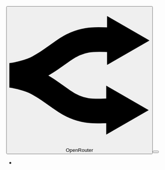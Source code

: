 <!DOCTYPE html><html lang="en"><head><meta charSet="utf-8"/><meta name="viewport" content="width=device-width, initial-scale=1, minimum-scale=1"/><link rel="stylesheet" href="/_next/static/css/081a0afca5a9bd20.css" data-precedence="next"/><link rel="stylesheet" href="/_next/static/css/8c7b0f31f4fbaca7.css" data-precedence="next"/><link rel="stylesheet" href="/_next/static/css/05402d5e5d222cb4.css" data-precedence="next"/><link rel="stylesheet" href="/_next/static/css/3864b451a61e4546.css" data-precedence="next"/><link rel="preload" as="script" fetchPriority="low" href="/_next/static/chunks/webpack-f0b99bb08eb83834.js"/><script src="/_next/static/chunks/72c7efa3-58be3dfa38b05694.js" async=""></script><script src="/_next/static/chunks/8a55f836-f5072e70f91ad42f.js" async=""></script><script src="/_next/static/chunks/38585-2409f58d72f4162e.js" async=""></script><script src="/_next/static/chunks/main-app-1bdd64b2d0b09d26.js" async=""></script><script src="/_next/static/chunks/00719cef-a9e451ed749b0efe.js" async=""></script><script src="/_next/static/chunks/26314-28d1d5a5424b0649.js" async=""></script><script src="/_next/static/chunks/76845-5124776c01391077.js" async=""></script><script src="/_next/static/chunks/75328-b0cc8e81e4c2f1d0.js" async=""></script><script src="/_next/static/chunks/29816-967242a9b6516210.js" async=""></script><script src="/_next/static/chunks/10710-ee4753cfaf395a36.js" async=""></script><script src="/_next/static/chunks/71188-b93aac2f3ca2bd5d.js" async=""></script><script src="/_next/static/chunks/98902-de4c772100be45b3.js" async=""></script><script src="/_next/static/chunks/42277-62e109cc9cf9799a.js" async=""></script><script src="/_next/static/chunks/14479-c9a8858b7a528cd2.js" async=""></script><script src="/_next/static/chunks/986-ca66b3e55ecc6644.js" async=""></script><script src="/_next/static/chunks/63424-3b62a3f4cb6dda1f.js" async=""></script><script src="/_next/static/chunks/10233-ab7f954cdf2eaf7e.js" async=""></script><script src="/_next/static/chunks/19897-6db023fdb7cd2c5c.js" async=""></script><script src="/_next/static/chunks/64752-b9f380b5a86c854c.js" async=""></script><script src="/_next/static/chunks/58879-7a4a7eb39deee61c.js" async=""></script><script src="/_next/static/chunks/60858-41ed09c312973a9c.js" async=""></script><script src="/_next/static/chunks/26687-fb2005555ada6854.js" async=""></script><script src="/_next/static/chunks/4145-e388eabcdcd21d5e.js" async=""></script><script src="/_next/static/chunks/43991-5a919dc5684d28b1.js" async=""></script><script src="/_next/static/chunks/34156-36538c2b074280a6.js" async=""></script><script src="/_next/static/chunks/75892-a94d4334be0584ab.js" async=""></script><script src="/_next/static/chunks/63276-d7e293091fd1ad53.js" async=""></script><script src="/_next/static/chunks/app/layout-1a6bfdeee072cc96.js" async=""></script><script src="/_next/static/chunks/87849-3466e766332801bd.js" async=""></script><script src="/_next/static/chunks/5553-fc3e219093d10c98.js" async=""></script><script src="/_next/static/chunks/14720-645cfc75b5dd140b.js" async=""></script><script src="/_next/static/chunks/636-28f9791116e0b88e.js" async=""></script><script src="/_next/static/chunks/23974-84fe890f8570dbd2.js" async=""></script><script src="/_next/static/chunks/83399-d8a22bb46607d71d.js" async=""></script><script src="/_next/static/chunks/58959-ac8668c0b01ecd3f.js" async=""></script><script src="/_next/static/chunks/app/(marketplace)/%5Bmaker-id%5D/page-14d6e115ded05e97.js" async=""></script><script src="/_next/static/chunks/app/global-error-89f3e9d4d5d4cd39.js" async=""></script><script src="/_next/static/chunks/app/(user)/layout-2a7b8f45b0604966.js" async=""></script><script src="https://clerk.openrouter.ai/npm/@clerk/clerk-js@5/dist/clerk.browser.js" data-clerk-js-script="true" async="" crossorigin="anonymous" data-clerk-publishable-key="pk_live_Y2xlcmsub3BlbnJvdXRlci5haSQ"></script><meta name="next-size-adjust" content=""/><meta name="theme-color" media="(prefers-color-scheme: light)" content="rgb(255, 255, 255)"/><meta name="theme-color" media="(prefers-color-scheme: dark)" content="rgb(9, 10, 11)"/><title>Author Not Found</title><meta name="description" content="The author you are looking for could not be found."/><link rel="manifest" href="/manifest.webmanifest"/><meta property="og:title" content="Author Not Found"/><meta property="og:description" content="The author you are looking for could not be found."/><meta property="og:image:type" content="image/png"/><meta property="og:image" content="https://openrouter.ai/llms.txt/opengraph-image-1wirky?749978ce2be50b92"/><meta property="og:image:width" content="1200"/><meta property="og:image:height" content="630"/><meta name="twitter:card" content="summary_large_image"/><meta name="twitter:title" content="Author Not Found"/><meta name="twitter:description" content="The author you are looking for could not be found."/><meta name="twitter:image:type" content="image/png"/><meta name="twitter:image" content="https://openrouter.ai/llms.txt/opengraph-image-1wirky?749978ce2be50b92"/><meta name="twitter:image:width" content="1200"/><meta name="twitter:image:height" content="630"/><link rel="icon" href="/favicon.ico" type="image/x-icon" sizes="16x16"/><script async="" src="https://www.googletagmanager.com/gtag/js?id=G-R8YZRJS2XN"></script><meta name="sentry-trace" content="c0dcac76624cc4b023b44702536b8225-40c312e3bc24bcf9"/><meta name="baggage" content="sentry-environment=vercel-production,sentry-release=85698f1b8f904f36d255d0329342e98d1a9c13ac,sentry-public_key=pub476b8f2df7e59e34c19dbfefb8c80323,sentry-trace_id=c0dcac76624cc4b023b44702536b8225"/><meta id="__next-page-redirect" http-equiv="refresh" content="1;url=/models?q=llms.txt"/><script src="/_next/static/chunks/polyfills-42372ed130431b0a.js" noModule=""></script><script>
            window.dataLayer = window.dataLayer || [];
            function gtag(){dataLayer.push(arguments);}
            gtag('js', new Date());
            gtag('config', 'G-R8YZRJS2XN');
          </script></head><body class="__variable_f367f3 __variable_f910ec font-sans"><style>
:root {
  --bprogress-color: hsl(var(--primary));
  --bprogress-height: 2px;
  --bprogress-spinner-size: 18px;
  --bprogress-spinner-animation-duration: 400ms;
  --bprogress-spinner-border-size: 2px;
  --bprogress-box-shadow: 0 0 10px hsl(var(--primary)), 0 0 5px hsl(var(--primary));
  --bprogress-z-index: 99999;
  --bprogress-spinner-top: 15px;
  --bprogress-spinner-bottom: auto;
  --bprogress-spinner-right: 15px;
  --bprogress-spinner-left: auto;
}

.bprogress {
  width: 0;
  height: 0;
  pointer-events: none;
  z-index: var(--bprogress-z-index);
}

.bprogress .bar {
  background: var(--bprogress-color);
  position: fixed;
  z-index: var(--bprogress-z-index);
  top: 0;
  left: 0;
  width: 100%;
  height: var(--bprogress-height);
}

/* Fancy blur effect */
.bprogress .peg {
  display: block;
  position: absolute;
  right: 0;
  width: 100px;
  height: 100%;
  box-shadow: var(--bprogress-box-shadow);
  opacity: 1.0;
  transform: rotate(3deg) translate(0px, -4px);
}

/* Remove these to get rid of the spinner */
.bprogress .spinner {
  display: block;
  position: fixed;
  z-index: var(--bprogress-z-index);
  top: var(--bprogress-spinner-top);
  bottom: var(--bprogress-spinner-bottom);
  right: var(--bprogress-spinner-right);
  left: var(--bprogress-spinner-left);
}

.bprogress .spinner-icon {
  width: var(--bprogress-spinner-size);
  height: var(--bprogress-spinner-size);
  box-sizing: border-box;
  border: solid var(--bprogress-spinner-border-size) transparent;
  border-top-color: var(--bprogress-color);
  border-left-color: var(--bprogress-color);
  border-radius: 50%;
  -webkit-animation: bprogress-spinner var(--bprogress-spinner-animation-duration) linear infinite;
  animation: bprogress-spinner var(--bprogress-spinner-animation-duration) linear infinite;
}

.bprogress-custom-parent {
  overflow: hidden;
  position: relative;
}

.bprogress-custom-parent .bprogress .spinner,
.bprogress-custom-parent .bprogress .bar {
  position: absolute;
}

.bprogress .indeterminate {
  position: fixed;
  top: 0;
  left: 0;
  width: 100%;
  height: var(--bprogress-height);
  overflow: hidden;
}

.bprogress .indeterminate .inc,
.bprogress .indeterminate .dec {
  position: absolute;
  top: 0;
  height: 100%;
  background-color: var(--bprogress-color);
}

.bprogress .indeterminate .inc {
  animation: bprogress-indeterminate-increase 2s infinite;
}

.bprogress .indeterminate .dec {
  animation: bprogress-indeterminate-decrease 2s 0.5s infinite;
}

@-webkit-keyframes bprogress-spinner {
  0%   { -webkit-transform: rotate(0deg); transform: rotate(0deg); }
  100% { -webkit-transform: rotate(360deg); transform: rotate(360deg); }
}

@keyframes bprogress-spinner {
  0%   { transform: rotate(0deg); }
  100% { transform: rotate(360deg); }
}

@keyframes bprogress-indeterminate-increase {
  from { left: -5%; width: 5%; }
  to { left: 130%; width: 100%; }
}

@keyframes bprogress-indeterminate-decrease {
  from { left: -80%; width: 80%; }
  to { left: 110%; width: 10%; }
}
</style><!--$--><!--/$--><script>((a,b,c,d,e,f,g,h)=>{let i=document.documentElement,j=["light","dark"];function k(b){var c;(Array.isArray(a)?a:[a]).forEach(a=>{let c="class"===a,d=c&&f?e.map(a=>f[a]||a):e;c?(i.classList.remove(...d),i.classList.add(f&&f[b]?f[b]:b)):i.setAttribute(a,b)}),c=b,h&&j.includes(c)&&(i.style.colorScheme=c)}if(d)k(d);else try{let a=localStorage.getItem(b)||c,d=g&&"system"===a?window.matchMedia("(prefers-color-scheme: dark)").matches?"dark":"light":a;k(d)}catch(a){}})("class","theme","light",null,["light","dark"],null,true,true)</script><main class="tabular-nums"><nav id="main-nav" class="sticky top-0 z-40 transition-all duration-150 bg-background mx-auto px-6 py-3.5 lg:py-6 max-w-screen-4xl"><span style="position:absolute;border:0;width:1px;height:1px;padding:0;margin:-1px;overflow:hidden;clip:rect(0, 0, 0, 0);white-space:nowrap;word-wrap:normal"><a href="#skip" class="sr-only absolute left-0 top-0 bg-background text-primary focus:not-sr-only">Skip to content</a></span><div class="align-center relative flex flex-row justify-between text-sm md:text-base"><div class="flex flex-1 items-center gap-4"><a class="text-muted-foreground" href="/"><button class="inline-flex items-center whitespace-nowrap font-medium transition-colors focus-visible:outline-none disabled:pointer-events-none disabled:opacity-50 focus-visible:ring-1 focus-visible:ring-ring gap-2 leading-6 hover:bg-accent hover:text-accent-foreground border border-transparent h-9 rounded-md px-3 w-auto justify-center text-muted-foreground"><span data-state="closed" style="-webkit-touch-callout:none"><span class="flex items-center gap-2 text-base transform cursor-pointer font-medium duration-100 ease-in-out fill-current stroke-current"><svg width="100%" height="100%" viewBox="0 0 512 512" xmlns="http://www.w3.org/2000/svg" class="size-4" fill="currentColor" stroke="currentColor" aria-label="Logo"><g clip-path="url(#clip0_205_3)"><path d="M3 248.945C18 248.945 76 236 106 219C136 202 136 202 198 158C276.497 102.293 332 120.945 423 120.945" stroke-width="90"></path><path d="M511 121.5L357.25 210.268L357.25 32.7324L511 121.5Z"></path><path d="M0 249C15 249 73 261.945 103 278.945C133 295.945 133 295.945 195 339.945C273.497 395.652 329 377 420 377" stroke-width="90"></path><path d="M508 376.445L354.25 287.678L354.25 465.213L508 376.445Z"></path></g><title style="display:none">OpenRouter</title><defs><clipPath id="clip0_205_3"><rect width="512" height="512" fill="white"></rect></clipPath></defs></svg>OpenRouter</span></span></button></a><button class="inline-flex items-center justify-center whitespace-nowrap rounded-md font-medium transition-colors focus-visible:outline-none disabled:pointer-events-none disabled:opacity-50 focus-visible:ring-1 focus-visible:ring-ring gap-2 leading-6 text-muted-foreground hover:bg-accent hover:text-accent-foreground border border-transparent h-9 w-9" role="combobox" aria-expanded="false" title="Search" type="button" aria-haspopup="dialog" aria-controls="radix-_R_2elqnb_" data-state="closed" data-slot="dialog-trigger"><svg xmlns="http://www.w3.org/2000/svg" viewBox="0 0 24 24" fill="currentColor" aria-hidden="true" data-slot="icon" class="size-4"><path fill-rule="evenodd" d="M10.5 3.75a6.75 6.75 0 1 0 0 13.5 6.75 6.75 0 0 0 0-13.5ZM2.25 10.5a8.25 8.25 0 1 1 14.59 5.28l4.69 4.69a.75.75 0 1 1-1.06 1.06l-4.69-4.69A8.25 8.25 0 0 1 2.25 10.5Z" clip-rule="evenodd"></path></svg></button></div><!--$--><div class="flex flex-1 justify-end"><div class="flex w-24"><nav aria-label="Main" data-orientation="horizontal" dir="ltr" class="relative z-10 flex max-w-max flex-1 items-center justify-center"><div style="position:relative"><ul data-orientation="horizontal" class="group flex flex-1 list-none items-center justify-center space-x-1" dir="ltr"><li></li></ul></div><div class="absolute right-0 top-full flex justify-center"></div></nav><div class="animate-pulse bg-muted flex h-full w-full rounded-full"></div></div></div><!--/$--></div></nav><!--$--><!--/$--><!--$?--><template id="B:0"></template><div class="flex flex-col items-center min-h-[calc(100vh-80px)] w-full md:min-h-screen"></div><!--/$--></main><div id="portal-container"></div><div role="region" aria-label="Notifications (F8)" tabindex="-1" style="pointer-events:none"><ol tabindex="-1" class="fixed top-0 z-[100] flex max-h-screen w-full flex-col-reverse p-4 sm:bottom-0 sm:right-0 sm:top-auto sm:flex-col md:max-w-[420px] gap-2"></ol></div><script>requestAnimationFrame(function(){$RT=performance.now()});</script><script src="/_next/static/chunks/webpack-f0b99bb08eb83834.js" id="_R_" async=""></script><div hidden id="S:0"><!--$--><!--$!--><template data-dgst="NEXT_REDIRECT;replace;/models?q=llms.txt;307;"></template><div class="main-content-container mx-auto flex min-h-screen flex-col gap-8 px-4 pt-10"><section class="flex flex-col gap-6"><div class="flex flex-col gap-3"><div class="flex items-center gap-3"><div class="animate-pulse bg-muted h-10 w-10 rounded-full"></div><div class="animate-pulse rounded-md bg-muted h-8 w-48"></div></div><div class="animate-pulse rounded-md bg-muted h-6 w-64"></div></div><div class="flex flex-col gap-2 mt-4"><div class="animate-pulse rounded-md bg-muted h-48 w-full" style="animation-delay:0ms"></div><div class="animate-pulse rounded-md bg-muted h-48 w-full" style="animation-delay:50ms"></div><div class="animate-pulse rounded-md bg-muted h-48 w-full" style="animation-delay:100ms"></div><div class="animate-pulse rounded-md bg-muted h-48 w-full" style="animation-delay:150ms"></div><div class="animate-pulse rounded-md bg-muted h-48 w-full" style="animation-delay:200ms"></div></div></section></div><!--/$--><!--/$--><footer><div class="flex flex-col flex-wrap items-center justify-between gap-4 p-4 border-t bg-background font-medium md:flex-row-reverse"><menu class="flex flex-1 flex-wrap text-center md:justify-end"><li class="basis-1/2 shrink md:basis-auto"><a class="text-muted-foreground" href="https://status.openrouter.ai"><button class="inline-flex items-center whitespace-nowrap font-medium transition-colors focus-visible:outline-none disabled:pointer-events-none disabled:opacity-50 focus-visible:ring-1 focus-visible:ring-ring gap-2 leading-6 hover:bg-accent hover:text-accent-foreground border border-transparent h-9 rounded-md px-3 w-auto justify-center text-muted-foreground">Status</button></a></li><li class="basis-1/2 shrink md:basis-auto"><a class="text-muted-foreground" href="/announcements"><button class="inline-flex items-center whitespace-nowrap font-medium transition-colors focus-visible:outline-none disabled:pointer-events-none disabled:opacity-50 focus-visible:ring-1 focus-visible:ring-ring gap-2 leading-6 hover:bg-accent hover:text-accent-foreground border border-transparent h-9 rounded-md px-3 w-auto justify-center text-muted-foreground">Announcements</button></a></li><li class="basis-1/2 shrink md:basis-auto"><a href="https://openrouter.ai/docs" class="text-muted-foreground"><button class="inline-flex items-center whitespace-nowrap font-medium transition-colors focus-visible:outline-none disabled:pointer-events-none disabled:opacity-50 focus-visible:ring-1 focus-visible:ring-ring gap-2 leading-6 hover:bg-accent hover:text-accent-foreground border border-transparent h-9 rounded-md px-3 w-auto justify-center text-muted-foreground">Docs</button></a></li><li class="basis-1/2 shrink md:basis-auto"><a class="text-muted-foreground" href="/support"><button class="inline-flex items-center whitespace-nowrap font-medium transition-colors focus-visible:outline-none disabled:pointer-events-none disabled:opacity-50 focus-visible:ring-1 focus-visible:ring-ring gap-2 leading-6 hover:bg-accent hover:text-accent-foreground border border-transparent h-9 rounded-md px-3 w-auto justify-center text-muted-foreground">Support</button></a></li><li class="basis-1/2 shrink md:basis-auto"><a class="text-muted-foreground" href="/about"><button class="inline-flex items-center whitespace-nowrap font-medium transition-colors focus-visible:outline-none disabled:pointer-events-none disabled:opacity-50 focus-visible:ring-1 focus-visible:ring-ring gap-2 leading-6 hover:bg-accent hover:text-accent-foreground border border-transparent h-9 rounded-md px-3 w-auto justify-center text-muted-foreground">About</button></a></li><li class="basis-1/2 shrink md:basis-auto"><a class="text-muted-foreground" href="/partners"><button class="inline-flex items-center whitespace-nowrap font-medium transition-colors focus-visible:outline-none disabled:pointer-events-none disabled:opacity-50 focus-visible:ring-1 focus-visible:ring-ring gap-2 leading-6 hover:bg-accent hover:text-accent-foreground border border-transparent h-9 rounded-md px-3 w-auto justify-center text-muted-foreground">Partners</button></a></li><li class="basis-1/2 shrink md:basis-auto"><a class="text-muted-foreground" href="/enterprise"><button class="inline-flex items-center whitespace-nowrap font-medium transition-colors focus-visible:outline-none disabled:pointer-events-none disabled:opacity-50 focus-visible:ring-1 focus-visible:ring-ring gap-2 leading-6 hover:bg-accent hover:text-accent-foreground border border-transparent h-9 rounded-md px-3 w-auto justify-center text-muted-foreground">Enterprise</button></a></li><li class="basis-1/2 shrink md:basis-auto"><a class="text-muted-foreground" href="/careers"><button class="inline-flex items-center whitespace-nowrap font-medium transition-colors focus-visible:outline-none disabled:pointer-events-none disabled:opacity-50 focus-visible:ring-1 focus-visible:ring-ring gap-2 leading-6 hover:bg-accent hover:text-accent-foreground border border-transparent h-9 rounded-md px-3 w-auto justify-center text-muted-foreground">Careers</button></a></li><li class="basis-1/2 shrink md:basis-auto"><a class="text-muted-foreground" href="/pricing"><button class="inline-flex items-center whitespace-nowrap font-medium transition-colors focus-visible:outline-none disabled:pointer-events-none disabled:opacity-50 focus-visible:ring-1 focus-visible:ring-ring gap-2 leading-6 hover:bg-accent hover:text-accent-foreground border border-transparent h-9 rounded-md px-3 w-auto justify-center text-muted-foreground">Pricing</button></a></li><li class="basis-1/2 shrink md:basis-auto"><a class="text-muted-foreground" href="/privacy"><button class="inline-flex items-center whitespace-nowrap font-medium transition-colors focus-visible:outline-none disabled:pointer-events-none disabled:opacity-50 focus-visible:ring-1 focus-visible:ring-ring gap-2 leading-6 hover:bg-accent hover:text-accent-foreground border border-transparent h-9 rounded-md px-3 w-auto justify-center text-muted-foreground">Privacy</button></a></li><li class="basis-1/2 shrink md:basis-auto"><a class="text-muted-foreground" href="/terms"><button class="inline-flex items-center whitespace-nowrap font-medium transition-colors focus-visible:outline-none disabled:pointer-events-none disabled:opacity-50 focus-visible:ring-1 focus-visible:ring-ring gap-2 leading-6 hover:bg-accent hover:text-accent-foreground border border-transparent h-9 rounded-md px-3 w-auto justify-center text-muted-foreground">Terms</button></a></li><li class="basis-1/2 shrink md:basis-auto" aria-hidden="true"> </li></menu><div class="flex flex-col items-center gap-4 m-auto md:flex-row md:gap-8 lg:m-0"><div class="text-center text-muted-foreground">© 2023 – 2025 OpenRouter, Inc</div><div class="md:mr-auto"><div class="flex items-center justify-center gap-2"><a target="_blank" class="text-muted-foreground" href="https://discord.gg/fVyRaUDgxW"><button class="inline-flex items-center whitespace-nowrap font-medium transition-colors focus-visible:outline-none disabled:pointer-events-none disabled:opacity-50 focus-visible:ring-1 focus-visible:ring-ring gap-2 leading-6 border border-transparent rounded-md justify-center text-muted-foreground aspect-square size-6 p-0 hover:bg-transparent hover:text-foreground dark:hover:text-white"><svg xmlns="http://www.w3.org/2000/svg" viewBox="0 0 640 512" class="size-4"><title>Discord</title><path d="M524.5 69.8a1.5 1.5 0 0 0 -.8-.7A485.1 485.1 0 0 0 404.1 32a1.8 1.8 0 0 0 -1.9 .9 337.5 337.5 0 0 0 -14.9 30.6 447.8 447.8 0 0 0 -134.4 0 309.5 309.5 0 0 0 -15.1-30.6 1.9 1.9 0 0 0 -1.9-.9A483.7 483.7 0 0 0 116.1 69.1a1.7 1.7 0 0 0 -.8 .7C39.1 183.7 18.2 294.7 28.4 404.4a2 2 0 0 0 .8 1.4A487.7 487.7 0 0 0 176 479.9a1.9 1.9 0 0 0 2.1-.7A348.2 348.2 0 0 0 208.1 430.4a1.9 1.9 0 0 0 -1-2.6 321.2 321.2 0 0 1 -45.9-21.9 1.9 1.9 0 0 1 -.2-3.1c3.1-2.3 6.2-4.7 9.1-7.1a1.8 1.8 0 0 1 1.9-.3c96.2 43.9 200.4 43.9 295.5 0a1.8 1.8 0 0 1 1.9 .2c2.9 2.4 6 4.9 9.1 7.2a1.9 1.9 0 0 1 -.2 3.1 301.4 301.4 0 0 1 -45.9 21.8 1.9 1.9 0 0 0 -1 2.6 391.1 391.1 0 0 0 30 48.8 1.9 1.9 0 0 0 2.1 .7A486 486 0 0 0 610.7 405.7a1.9 1.9 0 0 0 .8-1.4C623.7 277.6 590.9 167.5 524.5 69.8zM222.5 337.6c-29 0-52.8-26.6-52.8-59.2S193.1 219.1 222.5 219.1c29.7 0 53.3 26.8 52.8 59.2C275.3 311 251.9 337.6 222.5 337.6zm195.4 0c-29 0-52.8-26.6-52.8-59.2S388.4 219.1 417.9 219.1c29.7 0 53.3 26.8 52.8 59.2C470.7 311 447.5 337.6 417.9 337.6z" fill="currentColor"></path></svg></button></a><a target="_blank" class="text-muted-foreground" href="https://github.com/OpenRouterTeam"><button class="inline-flex items-center whitespace-nowrap font-medium transition-colors focus-visible:outline-none disabled:pointer-events-none disabled:opacity-50 focus-visible:ring-1 focus-visible:ring-ring gap-2 leading-6 border border-transparent rounded-md justify-center text-muted-foreground aspect-square size-6 p-0 hover:bg-transparent hover:text-foreground dark:hover:text-white"><svg xmlns="http://www.w3.org/2000/svg" viewBox="0 0 496 512" class="size-4"><title>GitHub</title><path d="M165.9 397.4c0 2-2.3 3.6-5.2 3.6-3.3 .3-5.6-1.3-5.6-3.6 0-2 2.3-3.6 5.2-3.6 3-.3 5.6 1.3 5.6 3.6zm-31.1-4.5c-.7 2 1.3 4.3 4.3 4.9 2.6 1 5.6 0 6.2-2s-1.3-4.3-4.3-5.2c-2.6-.7-5.5 .3-6.2 2.3zm44.2-1.7c-2.9 .7-4.9 2.6-4.6 4.9 .3 2 2.9 3.3 5.9 2.6 2.9-.7 4.9-2.6 4.6-4.6-.3-1.9-3-3.2-5.9-2.9zM244.8 8C106.1 8 0 113.3 0 252c0 110.9 69.8 205.8 169.5 239.2 12.8 2.3 17.3-5.6 17.3-12.1 0-6.2-.3-40.4-.3-61.4 0 0-70 15-84.7-29.8 0 0-11.4-29.1-27.8-36.6 0 0-22.9-15.7 1.6-15.4 0 0 24.9 2 38.6 25.8 21.9 38.6 58.6 27.5 72.9 20.9 2.3-16 8.8-27.1 16-33.7-55.9-6.2-112.3-14.3-112.3-110.5 0-27.5 7.6-41.3 23.6-58.9-2.6-6.5-11.1-33.3 2.6-67.9 20.9-6.5 69 27 69 27 20-5.6 41.5-8.5 62.8-8.5s42.8 2.9 62.8 8.5c0 0 48.1-33.6 69-27 13.7 34.7 5.2 61.4 2.6 67.9 16 17.7 25.8 31.5 25.8 58.9 0 96.5-58.9 104.2-114.8 110.5 9.2 7.9 17 22.9 17 46.4 0 33.7-.3 75.4-.3 83.6 0 6.5 4.6 14.4 17.3 12.1C428.2 457.8 496 362.9 496 252 496 113.3 383.5 8 244.8 8zM97.2 352.9c-1.3 1-1 3.3 .7 5.2 1.6 1.6 3.9 2.3 5.2 1 1.3-1 1-3.3-.7-5.2-1.6-1.6-3.9-2.3-5.2-1zm-10.8-8.1c-.7 1.3 .3 2.9 2.3 3.9 1.6 1 3.6 .7 4.3-.7 .7-1.3-.3-2.9-2.3-3.9-2-.6-3.6-.3-4.3 .7zm32.4 35.6c-1.6 1.3-1 4.3 1.3 6.2 2.3 2.3 5.2 2.6 6.5 1 1.3-1.3 .7-4.3-1.3-6.2-2.2-2.3-5.2-2.6-6.5-1zm-11.4-14.7c-1.6 1-1.6 3.6 0 5.9 1.6 2.3 4.3 3.3 5.6 2.3 1.6-1.3 1.6-3.9 0-6.2-1.4-2.3-4-3.3-5.6-2z" fill="currentColor"></path></svg></button></a><a target="_blank" class="text-muted-foreground" href="https://www.linkedin.com/company/104068329"><button class="inline-flex items-center whitespace-nowrap font-medium transition-colors focus-visible:outline-none disabled:pointer-events-none disabled:opacity-50 focus-visible:ring-1 focus-visible:ring-ring gap-2 leading-6 border border-transparent rounded-md justify-center text-muted-foreground aspect-square size-6 p-0 hover:bg-transparent hover:text-foreground dark:hover:text-white"><svg xmlns="http://www.w3.org/2000/svg" viewBox="0 0 448 512" class="size-4"><title>LinkedIn</title><path d="M100.3 480H7.4V180.9h92.9V480zM53.8 140.1C24.1 140.1 0 115.5 0 85.8 0 56.1 24.1 32 53.8 32c29.7 0 53.8 24.1 53.8 53.8 0 29.7-24.1 54.3-53.8 54.3zM448 480h-92.7V334.4c0-34.7-.7-79.2-48.3-79.2-48.3 0-55.7 37.7-55.7 76.7V480h-92.8V180.9h89.1v40.8h1.3c12.4-23.5 42.7-48.3 87.9-48.3 94 0 111.3 61.9 111.3 142.3V480z" fill="currentColor"></path></svg></button></a><a target="_blank" class="text-muted-foreground" href="https://twitter.com/openrouterai"><button class="inline-flex items-center whitespace-nowrap font-medium transition-colors focus-visible:outline-none disabled:pointer-events-none disabled:opacity-50 focus-visible:ring-1 focus-visible:ring-ring gap-2 leading-6 border border-transparent rounded-md justify-center text-muted-foreground aspect-square size-6 p-0 hover:bg-transparent hover:text-foreground dark:hover:text-white"><svg xmlns="http://www.w3.org/2000/svg" viewBox="0 0 512 512" class="size-4"><title>X</title><path d="M389.2 48h70.6L305.6 224.2 487 464H345L233.7 318.6 106.5 464H35.8L200.7 275.5 26.8 48H172.4L272.9 180.9 389.2 48zM364.4 421.8h39.1L151.1 88h-42L364.4 421.8z" fill="currentColor"></path></svg></button></a></div></div></div></div></footer></div><script>$RB=[];$RV=function(b){$RT=performance.now();for(var a=0;a<b.length;a+=2){var c=b[a],e=b[a+1];null!==e.parentNode&&e.parentNode.removeChild(e);var f=c.parentNode;if(f){var g=c.previousSibling,h=0;do{if(c&&8===c.nodeType){var d=c.data;if("/$"===d||"/&"===d)if(0===h)break;else h--;else"$"!==d&&"$?"!==d&&"$~"!==d&&"$!"!==d&&"&"!==d||h++}d=c.nextSibling;f.removeChild(c);c=d}while(c);for(;e.firstChild;)f.insertBefore(e.firstChild,c);g.data="$";g._reactRetry&&g._reactRetry()}}b.length=0};
$RC=function(b,a){if(a=document.getElementById(a))(b=document.getElementById(b))?(b.previousSibling.data="$~",$RB.push(b,a),2===$RB.length&&(b="number"!==typeof $RT?0:$RT,a=performance.now(),setTimeout($RV.bind(null,$RB),2300>a&&2E3<a?2300-a:b+300-a))):a.parentNode.removeChild(a)};$RC("B:0","S:0")</script><script>(self.__next_f=self.__next_f||[]).push([0])</script><script>self.__next_f.push([1,"1:\"$Sreact.fragment\"\n"])</script><script>self.__next_f.push([1,"2:I[40385,[\"95486\",\"static/chunks/00719cef-a9e451ed749b0efe.js\",\"26314\",\"static/chunks/26314-28d1d5a5424b0649.js\",\"76845\",\"static/chunks/76845-5124776c01391077.js\",\"75328\",\"static/chunks/75328-b0cc8e81e4c2f1d0.js\",\"29816\",\"static/chunks/29816-967242a9b6516210.js\",\"10710\",\"static/chunks/10710-ee4753cfaf395a36.js\",\"71188\",\"static/chunks/71188-b93aac2f3ca2bd5d.js\",\"98902\",\"static/chunks/98902-de4c772100be45b3.js\",\"42277\",\"static/chunks/42277-62e109cc9cf9799a.js\",\"14479\",\"static/chunks/14479-c9a8858b7a528cd2.js\",\"986\",\"static/chunks/986-ca66b3e55ecc6644.js\",\"63424\",\"static/chunks/63424-3b62a3f4cb6dda1f.js\",\"10233\",\"static/chunks/10233-ab7f954cdf2eaf7e.js\",\"19897\",\"static/chunks/19897-6db023fdb7cd2c5c.js\",\"64752\",\"static/chunks/64752-b9f380b5a86c854c.js\",\"58879\",\"static/chunks/58879-7a4a7eb39deee61c.js\",\"60858\",\"static/chunks/60858-41ed09c312973a9c.js\",\"26687\",\"static/chunks/26687-fb2005555ada6854.js\",\"4145\",\"static/chunks/4145-e388eabcdcd21d5e.js\",\"43991\",\"static/chunks/43991-5a919dc5684d28b1.js\",\"34156\",\"static/chunks/34156-36538c2b074280a6.js\",\"75892\",\"static/chunks/75892-a94d4334be0584ab.js\",\"63276\",\"static/chunks/63276-d7e293091fd1ad53.js\",\"7177\",\"static/chunks/app/layout-1a6bfdeee072cc96.js\"],\"GoogleAnalytics\"]\n"])</script><script>self.__next_f.push([1,"3:I[68173,[\"95486\",\"static/chunks/00719cef-a9e451ed749b0efe.js\",\"26314\",\"static/chunks/26314-28d1d5a5424b0649.js\",\"76845\",\"static/chunks/76845-5124776c01391077.js\",\"75328\",\"static/chunks/75328-b0cc8e81e4c2f1d0.js\",\"29816\",\"static/chunks/29816-967242a9b6516210.js\",\"10710\",\"static/chunks/10710-ee4753cfaf395a36.js\",\"71188\",\"static/chunks/71188-b93aac2f3ca2bd5d.js\",\"98902\",\"static/chunks/98902-de4c772100be45b3.js\",\"42277\",\"static/chunks/42277-62e109cc9cf9799a.js\",\"14479\",\"static/chunks/14479-c9a8858b7a528cd2.js\",\"986\",\"static/chunks/986-ca66b3e55ecc6644.js\",\"63424\",\"static/chunks/63424-3b62a3f4cb6dda1f.js\",\"10233\",\"static/chunks/10233-ab7f954cdf2eaf7e.js\",\"19897\",\"static/chunks/19897-6db023fdb7cd2c5c.js\",\"64752\",\"static/chunks/64752-b9f380b5a86c854c.js\",\"58879\",\"static/chunks/58879-7a4a7eb39deee61c.js\",\"60858\",\"static/chunks/60858-41ed09c312973a9c.js\",\"26687\",\"static/chunks/26687-fb2005555ada6854.js\",\"4145\",\"static/chunks/4145-e388eabcdcd21d5e.js\",\"43991\",\"static/chunks/43991-5a919dc5684d28b1.js\",\"34156\",\"static/chunks/34156-36538c2b074280a6.js\",\"75892\",\"static/chunks/75892-a94d4334be0584ab.js\",\"63276\",\"static/chunks/63276-d7e293091fd1ad53.js\",\"7177\",\"static/chunks/app/layout-1a6bfdeee072cc96.js\"],\"ConsentManager\"]\n"])</script><script>self.__next_f.push([1,"4:I[25260,[\"95486\",\"static/chunks/00719cef-a9e451ed749b0efe.js\",\"26314\",\"static/chunks/26314-28d1d5a5424b0649.js\",\"76845\",\"static/chunks/76845-5124776c01391077.js\",\"75328\",\"static/chunks/75328-b0cc8e81e4c2f1d0.js\",\"29816\",\"static/chunks/29816-967242a9b6516210.js\",\"10710\",\"static/chunks/10710-ee4753cfaf395a36.js\",\"71188\",\"static/chunks/71188-b93aac2f3ca2bd5d.js\",\"98902\",\"static/chunks/98902-de4c772100be45b3.js\",\"42277\",\"static/chunks/42277-62e109cc9cf9799a.js\",\"14479\",\"static/chunks/14479-c9a8858b7a528cd2.js\",\"986\",\"static/chunks/986-ca66b3e55ecc6644.js\",\"63424\",\"static/chunks/63424-3b62a3f4cb6dda1f.js\",\"10233\",\"static/chunks/10233-ab7f954cdf2eaf7e.js\",\"19897\",\"static/chunks/19897-6db023fdb7cd2c5c.js\",\"64752\",\"static/chunks/64752-b9f380b5a86c854c.js\",\"58879\",\"static/chunks/58879-7a4a7eb39deee61c.js\",\"60858\",\"static/chunks/60858-41ed09c312973a9c.js\",\"26687\",\"static/chunks/26687-fb2005555ada6854.js\",\"4145\",\"static/chunks/4145-e388eabcdcd21d5e.js\",\"43991\",\"static/chunks/43991-5a919dc5684d28b1.js\",\"34156\",\"static/chunks/34156-36538c2b074280a6.js\",\"75892\",\"static/chunks/75892-a94d4334be0584ab.js\",\"63276\",\"static/chunks/63276-d7e293091fd1ad53.js\",\"7177\",\"static/chunks/app/layout-1a6bfdeee072cc96.js\"],\"ThemeProvider\"]\n"])</script><script>self.__next_f.push([1,"5:I[2099,[\"95486\",\"static/chunks/00719cef-a9e451ed749b0efe.js\",\"26314\",\"static/chunks/26314-28d1d5a5424b0649.js\",\"76845\",\"static/chunks/76845-5124776c01391077.js\",\"75328\",\"static/chunks/75328-b0cc8e81e4c2f1d0.js\",\"29816\",\"static/chunks/29816-967242a9b6516210.js\",\"10710\",\"static/chunks/10710-ee4753cfaf395a36.js\",\"71188\",\"static/chunks/71188-b93aac2f3ca2bd5d.js\",\"98902\",\"static/chunks/98902-de4c772100be45b3.js\",\"42277\",\"static/chunks/42277-62e109cc9cf9799a.js\",\"14479\",\"static/chunks/14479-c9a8858b7a528cd2.js\",\"986\",\"static/chunks/986-ca66b3e55ecc6644.js\",\"63424\",\"static/chunks/63424-3b62a3f4cb6dda1f.js\",\"10233\",\"static/chunks/10233-ab7f954cdf2eaf7e.js\",\"19897\",\"static/chunks/19897-6db023fdb7cd2c5c.js\",\"64752\",\"static/chunks/64752-b9f380b5a86c854c.js\",\"58879\",\"static/chunks/58879-7a4a7eb39deee61c.js\",\"60858\",\"static/chunks/60858-41ed09c312973a9c.js\",\"26687\",\"static/chunks/26687-fb2005555ada6854.js\",\"4145\",\"static/chunks/4145-e388eabcdcd21d5e.js\",\"43991\",\"static/chunks/43991-5a919dc5684d28b1.js\",\"34156\",\"static/chunks/34156-36538c2b074280a6.js\",\"75892\",\"static/chunks/75892-a94d4334be0584ab.js\",\"63276\",\"static/chunks/63276-d7e293091fd1ad53.js\",\"7177\",\"static/chunks/app/layout-1a6bfdeee072cc96.js\"],\"GlobalErrorToastProvider\"]\n"])</script><script>self.__next_f.push([1,"6:I[52400,[\"95486\",\"static/chunks/00719cef-a9e451ed749b0efe.js\",\"26314\",\"static/chunks/26314-28d1d5a5424b0649.js\",\"76845\",\"static/chunks/76845-5124776c01391077.js\",\"75328\",\"static/chunks/75328-b0cc8e81e4c2f1d0.js\",\"29816\",\"static/chunks/29816-967242a9b6516210.js\",\"10710\",\"static/chunks/10710-ee4753cfaf395a36.js\",\"71188\",\"static/chunks/71188-b93aac2f3ca2bd5d.js\",\"98902\",\"static/chunks/98902-de4c772100be45b3.js\",\"42277\",\"static/chunks/42277-62e109cc9cf9799a.js\",\"14479\",\"static/chunks/14479-c9a8858b7a528cd2.js\",\"986\",\"static/chunks/986-ca66b3e55ecc6644.js\",\"63424\",\"static/chunks/63424-3b62a3f4cb6dda1f.js\",\"10233\",\"static/chunks/10233-ab7f954cdf2eaf7e.js\",\"19897\",\"static/chunks/19897-6db023fdb7cd2c5c.js\",\"64752\",\"static/chunks/64752-b9f380b5a86c854c.js\",\"58879\",\"static/chunks/58879-7a4a7eb39deee61c.js\",\"60858\",\"static/chunks/60858-41ed09c312973a9c.js\",\"26687\",\"static/chunks/26687-fb2005555ada6854.js\",\"4145\",\"static/chunks/4145-e388eabcdcd21d5e.js\",\"43991\",\"static/chunks/43991-5a919dc5684d28b1.js\",\"34156\",\"static/chunks/34156-36538c2b074280a6.js\",\"75892\",\"static/chunks/75892-a94d4334be0584ab.js\",\"63276\",\"static/chunks/63276-d7e293091fd1ad53.js\",\"7177\",\"static/chunks/app/layout-1a6bfdeee072cc96.js\"],\"GlobalProvider\"]\n"])</script><script>self.__next_f.push([1,"7:I[57278,[\"95486\",\"static/chunks/00719cef-a9e451ed749b0efe.js\",\"26314\",\"static/chunks/26314-28d1d5a5424b0649.js\",\"76845\",\"static/chunks/76845-5124776c01391077.js\",\"75328\",\"static/chunks/75328-b0cc8e81e4c2f1d0.js\",\"29816\",\"static/chunks/29816-967242a9b6516210.js\",\"10710\",\"static/chunks/10710-ee4753cfaf395a36.js\",\"71188\",\"static/chunks/71188-b93aac2f3ca2bd5d.js\",\"98902\",\"static/chunks/98902-de4c772100be45b3.js\",\"42277\",\"static/chunks/42277-62e109cc9cf9799a.js\",\"14479\",\"static/chunks/14479-c9a8858b7a528cd2.js\",\"986\",\"static/chunks/986-ca66b3e55ecc6644.js\",\"63424\",\"static/chunks/63424-3b62a3f4cb6dda1f.js\",\"10233\",\"static/chunks/10233-ab7f954cdf2eaf7e.js\",\"19897\",\"static/chunks/19897-6db023fdb7cd2c5c.js\",\"64752\",\"static/chunks/64752-b9f380b5a86c854c.js\",\"58879\",\"static/chunks/58879-7a4a7eb39deee61c.js\",\"60858\",\"static/chunks/60858-41ed09c312973a9c.js\",\"26687\",\"static/chunks/26687-fb2005555ada6854.js\",\"4145\",\"static/chunks/4145-e388eabcdcd21d5e.js\",\"43991\",\"static/chunks/43991-5a919dc5684d28b1.js\",\"34156\",\"static/chunks/34156-36538c2b074280a6.js\",\"75892\",\"static/chunks/75892-a94d4334be0584ab.js\",\"63276\",\"static/chunks/63276-d7e293091fd1ad53.js\",\"7177\",\"static/chunks/app/layout-1a6bfdeee072cc96.js\"],\"ClerkAuthProvider\"]\n"])</script><script>self.__next_f.push([1,"8:I[37476,[\"95486\",\"static/chunks/00719cef-a9e451ed749b0efe.js\",\"26314\",\"static/chunks/26314-28d1d5a5424b0649.js\",\"76845\",\"static/chunks/76845-5124776c01391077.js\",\"75328\",\"static/chunks/75328-b0cc8e81e4c2f1d0.js\",\"29816\",\"static/chunks/29816-967242a9b6516210.js\",\"10710\",\"static/chunks/10710-ee4753cfaf395a36.js\",\"71188\",\"static/chunks/71188-b93aac2f3ca2bd5d.js\",\"98902\",\"static/chunks/98902-de4c772100be45b3.js\",\"42277\",\"static/chunks/42277-62e109cc9cf9799a.js\",\"14479\",\"static/chunks/14479-c9a8858b7a528cd2.js\",\"986\",\"static/chunks/986-ca66b3e55ecc6644.js\",\"63424\",\"static/chunks/63424-3b62a3f4cb6dda1f.js\",\"10233\",\"static/chunks/10233-ab7f954cdf2eaf7e.js\",\"19897\",\"static/chunks/19897-6db023fdb7cd2c5c.js\",\"64752\",\"static/chunks/64752-b9f380b5a86c854c.js\",\"58879\",\"static/chunks/58879-7a4a7eb39deee61c.js\",\"60858\",\"static/chunks/60858-41ed09c312973a9c.js\",\"26687\",\"static/chunks/26687-fb2005555ada6854.js\",\"4145\",\"static/chunks/4145-e388eabcdcd21d5e.js\",\"43991\",\"static/chunks/43991-5a919dc5684d28b1.js\",\"34156\",\"static/chunks/34156-36538c2b074280a6.js\",\"75892\",\"static/chunks/75892-a94d4334be0584ab.js\",\"63276\",\"static/chunks/63276-d7e293091fd1ad53.js\",\"7177\",\"static/chunks/app/layout-1a6bfdeee072cc96.js\"],\"PostHogAnalyticsProvider\"]\n"])</script><script>self.__next_f.push([1,"9:I[6814,[\"95486\",\"static/chunks/00719cef-a9e451ed749b0efe.js\",\"26314\",\"static/chunks/26314-28d1d5a5424b0649.js\",\"76845\",\"static/chunks/76845-5124776c01391077.js\",\"75328\",\"static/chunks/75328-b0cc8e81e4c2f1d0.js\",\"29816\",\"static/chunks/29816-967242a9b6516210.js\",\"10710\",\"static/chunks/10710-ee4753cfaf395a36.js\",\"71188\",\"static/chunks/71188-b93aac2f3ca2bd5d.js\",\"98902\",\"static/chunks/98902-de4c772100be45b3.js\",\"42277\",\"static/chunks/42277-62e109cc9cf9799a.js\",\"14479\",\"static/chunks/14479-c9a8858b7a528cd2.js\",\"986\",\"static/chunks/986-ca66b3e55ecc6644.js\",\"63424\",\"static/chunks/63424-3b62a3f4cb6dda1f.js\",\"10233\",\"static/chunks/10233-ab7f954cdf2eaf7e.js\",\"19897\",\"static/chunks/19897-6db023fdb7cd2c5c.js\",\"64752\",\"static/chunks/64752-b9f380b5a86c854c.js\",\"58879\",\"static/chunks/58879-7a4a7eb39deee61c.js\",\"60858\",\"static/chunks/60858-41ed09c312973a9c.js\",\"26687\",\"static/chunks/26687-fb2005555ada6854.js\",\"4145\",\"static/chunks/4145-e388eabcdcd21d5e.js\",\"43991\",\"static/chunks/43991-5a919dc5684d28b1.js\",\"34156\",\"static/chunks/34156-36538c2b074280a6.js\",\"75892\",\"static/chunks/75892-a94d4334be0584ab.js\",\"63276\",\"static/chunks/63276-d7e293091fd1ad53.js\",\"7177\",\"static/chunks/app/layout-1a6bfdeee072cc96.js\"],\"UserContextProvider\"]\n"])</script><script>self.__next_f.push([1,"a:I[67246,[\"26314\",\"static/chunks/26314-28d1d5a5424b0649.js\",\"76845\",\"static/chunks/76845-5124776c01391077.js\",\"75328\",\"static/chunks/75328-b0cc8e81e4c2f1d0.js\",\"29816\",\"static/chunks/29816-967242a9b6516210.js\",\"10710\",\"static/chunks/10710-ee4753cfaf395a36.js\",\"71188\",\"static/chunks/71188-b93aac2f3ca2bd5d.js\",\"98902\",\"static/chunks/98902-de4c772100be45b3.js\",\"42277\",\"static/chunks/42277-62e109cc9cf9799a.js\",\"14479\",\"static/chunks/14479-c9a8858b7a528cd2.js\",\"986\",\"static/chunks/986-ca66b3e55ecc6644.js\",\"10233\",\"static/chunks/10233-ab7f954cdf2eaf7e.js\",\"87849\",\"static/chunks/87849-3466e766332801bd.js\",\"5553\",\"static/chunks/5553-fc3e219093d10c98.js\",\"14720\",\"static/chunks/14720-645cfc75b5dd140b.js\",\"636\",\"static/chunks/636-28f9791116e0b88e.js\",\"75892\",\"static/chunks/75892-a94d4334be0584ab.js\",\"23974\",\"static/chunks/23974-84fe890f8570dbd2.js\",\"83399\",\"static/chunks/83399-d8a22bb46607d71d.js\",\"58959\",\"static/chunks/58959-ac8668c0b01ecd3f.js\",\"6162\",\"static/chunks/app/(marketplace)/%5Bmaker-id%5D/page-14d6e115ded05e97.js\"],\"TooltipProvider\"]\n"])</script><script>self.__next_f.push([1,"b:I[89921,[\"95486\",\"static/chunks/00719cef-a9e451ed749b0efe.js\",\"26314\",\"static/chunks/26314-28d1d5a5424b0649.js\",\"76845\",\"static/chunks/76845-5124776c01391077.js\",\"75328\",\"static/chunks/75328-b0cc8e81e4c2f1d0.js\",\"29816\",\"static/chunks/29816-967242a9b6516210.js\",\"10710\",\"static/chunks/10710-ee4753cfaf395a36.js\",\"71188\",\"static/chunks/71188-b93aac2f3ca2bd5d.js\",\"98902\",\"static/chunks/98902-de4c772100be45b3.js\",\"42277\",\"static/chunks/42277-62e109cc9cf9799a.js\",\"14479\",\"static/chunks/14479-c9a8858b7a528cd2.js\",\"986\",\"static/chunks/986-ca66b3e55ecc6644.js\",\"63424\",\"static/chunks/63424-3b62a3f4cb6dda1f.js\",\"10233\",\"static/chunks/10233-ab7f954cdf2eaf7e.js\",\"19897\",\"static/chunks/19897-6db023fdb7cd2c5c.js\",\"64752\",\"static/chunks/64752-b9f380b5a86c854c.js\",\"58879\",\"static/chunks/58879-7a4a7eb39deee61c.js\",\"60858\",\"static/chunks/60858-41ed09c312973a9c.js\",\"26687\",\"static/chunks/26687-fb2005555ada6854.js\",\"4145\",\"static/chunks/4145-e388eabcdcd21d5e.js\",\"43991\",\"static/chunks/43991-5a919dc5684d28b1.js\",\"34156\",\"static/chunks/34156-36538c2b074280a6.js\",\"75892\",\"static/chunks/75892-a94d4334be0584ab.js\",\"63276\",\"static/chunks/63276-d7e293091fd1ad53.js\",\"7177\",\"static/chunks/app/layout-1a6bfdeee072cc96.js\"],\"BYOKFeeChangePromoBar\"]\n"])</script><script>self.__next_f.push([1,"c:I[73523,[\"95486\",\"static/chunks/00719cef-a9e451ed749b0efe.js\",\"26314\",\"static/chunks/26314-28d1d5a5424b0649.js\",\"76845\",\"static/chunks/76845-5124776c01391077.js\",\"75328\",\"static/chunks/75328-b0cc8e81e4c2f1d0.js\",\"29816\",\"static/chunks/29816-967242a9b6516210.js\",\"10710\",\"static/chunks/10710-ee4753cfaf395a36.js\",\"71188\",\"static/chunks/71188-b93aac2f3ca2bd5d.js\",\"98902\",\"static/chunks/98902-de4c772100be45b3.js\",\"42277\",\"static/chunks/42277-62e109cc9cf9799a.js\",\"14479\",\"static/chunks/14479-c9a8858b7a528cd2.js\",\"986\",\"static/chunks/986-ca66b3e55ecc6644.js\",\"63424\",\"static/chunks/63424-3b62a3f4cb6dda1f.js\",\"10233\",\"static/chunks/10233-ab7f954cdf2eaf7e.js\",\"19897\",\"static/chunks/19897-6db023fdb7cd2c5c.js\",\"64752\",\"static/chunks/64752-b9f380b5a86c854c.js\",\"58879\",\"static/chunks/58879-7a4a7eb39deee61c.js\",\"60858\",\"static/chunks/60858-41ed09c312973a9c.js\",\"26687\",\"static/chunks/26687-fb2005555ada6854.js\",\"4145\",\"static/chunks/4145-e388eabcdcd21d5e.js\",\"43991\",\"static/chunks/43991-5a919dc5684d28b1.js\",\"34156\",\"static/chunks/34156-36538c2b074280a6.js\",\"75892\",\"static/chunks/75892-a94d4334be0584ab.js\",\"63276\",\"static/chunks/63276-d7e293091fd1ad53.js\",\"7177\",\"static/chunks/app/layout-1a6bfdeee072cc96.js\"],\"Navbar\"]\n"])</script><script>self.__next_f.push([1,"d:\"$Sreact.suspense\"\n"])</script><script>self.__next_f.push([1,"e:I[39335,[\"95486\",\"static/chunks/00719cef-a9e451ed749b0efe.js\",\"26314\",\"static/chunks/26314-28d1d5a5424b0649.js\",\"76845\",\"static/chunks/76845-5124776c01391077.js\",\"75328\",\"static/chunks/75328-b0cc8e81e4c2f1d0.js\",\"29816\",\"static/chunks/29816-967242a9b6516210.js\",\"10710\",\"static/chunks/10710-ee4753cfaf395a36.js\",\"71188\",\"static/chunks/71188-b93aac2f3ca2bd5d.js\",\"98902\",\"static/chunks/98902-de4c772100be45b3.js\",\"42277\",\"static/chunks/42277-62e109cc9cf9799a.js\",\"14479\",\"static/chunks/14479-c9a8858b7a528cd2.js\",\"986\",\"static/chunks/986-ca66b3e55ecc6644.js\",\"63424\",\"static/chunks/63424-3b62a3f4cb6dda1f.js\",\"10233\",\"static/chunks/10233-ab7f954cdf2eaf7e.js\",\"19897\",\"static/chunks/19897-6db023fdb7cd2c5c.js\",\"64752\",\"static/chunks/64752-b9f380b5a86c854c.js\",\"58879\",\"static/chunks/58879-7a4a7eb39deee61c.js\",\"60858\",\"static/chunks/60858-41ed09c312973a9c.js\",\"26687\",\"static/chunks/26687-fb2005555ada6854.js\",\"4145\",\"static/chunks/4145-e388eabcdcd21d5e.js\",\"43991\",\"static/chunks/43991-5a919dc5684d28b1.js\",\"34156\",\"static/chunks/34156-36538c2b074280a6.js\",\"75892\",\"static/chunks/75892-a94d4334be0584ab.js\",\"63276\",\"static/chunks/63276-d7e293091fd1ad53.js\",\"7177\",\"static/chunks/app/layout-1a6bfdeee072cc96.js\"],\"default\"]\n"])</script><script>self.__next_f.push([1,"f:I[3600,[\"95486\",\"static/chunks/00719cef-a9e451ed749b0efe.js\",\"26314\",\"static/chunks/26314-28d1d5a5424b0649.js\",\"76845\",\"static/chunks/76845-5124776c01391077.js\",\"75328\",\"static/chunks/75328-b0cc8e81e4c2f1d0.js\",\"29816\",\"static/chunks/29816-967242a9b6516210.js\",\"10710\",\"static/chunks/10710-ee4753cfaf395a36.js\",\"71188\",\"static/chunks/71188-b93aac2f3ca2bd5d.js\",\"98902\",\"static/chunks/98902-de4c772100be45b3.js\",\"42277\",\"static/chunks/42277-62e109cc9cf9799a.js\",\"14479\",\"static/chunks/14479-c9a8858b7a528cd2.js\",\"986\",\"static/chunks/986-ca66b3e55ecc6644.js\",\"63424\",\"static/chunks/63424-3b62a3f4cb6dda1f.js\",\"10233\",\"static/chunks/10233-ab7f954cdf2eaf7e.js\",\"19897\",\"static/chunks/19897-6db023fdb7cd2c5c.js\",\"64752\",\"static/chunks/64752-b9f380b5a86c854c.js\",\"58879\",\"static/chunks/58879-7a4a7eb39deee61c.js\",\"60858\",\"static/chunks/60858-41ed09c312973a9c.js\",\"26687\",\"static/chunks/26687-fb2005555ada6854.js\",\"4145\",\"static/chunks/4145-e388eabcdcd21d5e.js\",\"43991\",\"static/chunks/43991-5a919dc5684d28b1.js\",\"34156\",\"static/chunks/34156-36538c2b074280a6.js\",\"75892\",\"static/chunks/75892-a94d4334be0584ab.js\",\"63276\",\"static/chunks/63276-d7e293091fd1ad53.js\",\"7177\",\"static/chunks/app/layout-1a6bfdeee072cc96.js\"],\"PageConfetti\"]\n"])</script><script>self.__next_f.push([1,"10:I[90893,[],\"\"]\n11:I[19385,[],\"\"]\n"])</script><script>self.__next_f.push([1,"12:I[82194,[\"26314\",\"static/chunks/26314-28d1d5a5424b0649.js\",\"76845\",\"static/chunks/76845-5124776c01391077.js\",\"75328\",\"static/chunks/75328-b0cc8e81e4c2f1d0.js\",\"29816\",\"static/chunks/29816-967242a9b6516210.js\",\"10710\",\"static/chunks/10710-ee4753cfaf395a36.js\",\"71188\",\"static/chunks/71188-b93aac2f3ca2bd5d.js\",\"98902\",\"static/chunks/98902-de4c772100be45b3.js\",\"42277\",\"static/chunks/42277-62e109cc9cf9799a.js\",\"14479\",\"static/chunks/14479-c9a8858b7a528cd2.js\",\"986\",\"static/chunks/986-ca66b3e55ecc6644.js\",\"10233\",\"static/chunks/10233-ab7f954cdf2eaf7e.js\",\"87849\",\"static/chunks/87849-3466e766332801bd.js\",\"5553\",\"static/chunks/5553-fc3e219093d10c98.js\",\"14720\",\"static/chunks/14720-645cfc75b5dd140b.js\",\"636\",\"static/chunks/636-28f9791116e0b88e.js\",\"75892\",\"static/chunks/75892-a94d4334be0584ab.js\",\"23974\",\"static/chunks/23974-84fe890f8570dbd2.js\",\"83399\",\"static/chunks/83399-d8a22bb46607d71d.js\",\"58959\",\"static/chunks/58959-ac8668c0b01ecd3f.js\",\"6162\",\"static/chunks/app/(marketplace)/%5Bmaker-id%5D/page-14d6e115ded05e97.js\"],\"Separator\"]\n"])</script><script>self.__next_f.push([1,"13:I[75328,[\"26314\",\"static/chunks/26314-28d1d5a5424b0649.js\",\"76845\",\"static/chunks/76845-5124776c01391077.js\",\"75328\",\"static/chunks/75328-b0cc8e81e4c2f1d0.js\",\"29816\",\"static/chunks/29816-967242a9b6516210.js\",\"10710\",\"static/chunks/10710-ee4753cfaf395a36.js\",\"71188\",\"static/chunks/71188-b93aac2f3ca2bd5d.js\",\"98902\",\"static/chunks/98902-de4c772100be45b3.js\",\"42277\",\"static/chunks/42277-62e109cc9cf9799a.js\",\"14479\",\"static/chunks/14479-c9a8858b7a528cd2.js\",\"986\",\"static/chunks/986-ca66b3e55ecc6644.js\",\"10233\",\"static/chunks/10233-ab7f954cdf2eaf7e.js\",\"87849\",\"static/chunks/87849-3466e766332801bd.js\",\"5553\",\"static/chunks/5553-fc3e219093d10c98.js\",\"14720\",\"static/chunks/14720-645cfc75b5dd140b.js\",\"636\",\"static/chunks/636-28f9791116e0b88e.js\",\"75892\",\"static/chunks/75892-a94d4334be0584ab.js\",\"23974\",\"static/chunks/23974-84fe890f8570dbd2.js\",\"83399\",\"static/chunks/83399-d8a22bb46607d71d.js\",\"58959\",\"static/chunks/58959-ac8668c0b01ecd3f.js\",\"6162\",\"static/chunks/app/(marketplace)/%5Bmaker-id%5D/page-14d6e115ded05e97.js\"],\"\"]\n"])</script><script>self.__next_f.push([1,"2a:I[99351,[\"34219\",\"static/chunks/app/global-error-89f3e9d4d5d4cd39.js\"],\"default\"]\n2b:I[40667,[\"26314\",\"static/chunks/26314-28d1d5a5424b0649.js\",\"75328\",\"static/chunks/75328-b0cc8e81e4c2f1d0.js\",\"83318\",\"static/chunks/app/(user)/layout-2a7b8f45b0604966.js\"],\"NavLink\"]\n"])</script><script>self.__next_f.push([1,"2f:I[86746,[\"95486\",\"static/chunks/00719cef-a9e451ed749b0efe.js\",\"26314\",\"static/chunks/26314-28d1d5a5424b0649.js\",\"76845\",\"static/chunks/76845-5124776c01391077.js\",\"75328\",\"static/chunks/75328-b0cc8e81e4c2f1d0.js\",\"29816\",\"static/chunks/29816-967242a9b6516210.js\",\"10710\",\"static/chunks/10710-ee4753cfaf395a36.js\",\"71188\",\"static/chunks/71188-b93aac2f3ca2bd5d.js\",\"98902\",\"static/chunks/98902-de4c772100be45b3.js\",\"42277\",\"static/chunks/42277-62e109cc9cf9799a.js\",\"14479\",\"static/chunks/14479-c9a8858b7a528cd2.js\",\"986\",\"static/chunks/986-ca66b3e55ecc6644.js\",\"63424\",\"static/chunks/63424-3b62a3f4cb6dda1f.js\",\"10233\",\"static/chunks/10233-ab7f954cdf2eaf7e.js\",\"19897\",\"static/chunks/19897-6db023fdb7cd2c5c.js\",\"64752\",\"static/chunks/64752-b9f380b5a86c854c.js\",\"58879\",\"static/chunks/58879-7a4a7eb39deee61c.js\",\"60858\",\"static/chunks/60858-41ed09c312973a9c.js\",\"26687\",\"static/chunks/26687-fb2005555ada6854.js\",\"4145\",\"static/chunks/4145-e388eabcdcd21d5e.js\",\"43991\",\"static/chunks/43991-5a919dc5684d28b1.js\",\"34156\",\"static/chunks/34156-36538c2b074280a6.js\",\"75892\",\"static/chunks/75892-a94d4334be0584ab.js\",\"63276\",\"static/chunks/63276-d7e293091fd1ad53.js\",\"7177\",\"static/chunks/app/layout-1a6bfdeee072cc96.js\"],\"Toaster\"]\n"])</script><script>self.__next_f.push([1,"30:I[1996,[\"95486\",\"static/chunks/00719cef-a9e451ed749b0efe.js\",\"26314\",\"static/chunks/26314-28d1d5a5424b0649.js\",\"76845\",\"static/chunks/76845-5124776c01391077.js\",\"75328\",\"static/chunks/75328-b0cc8e81e4c2f1d0.js\",\"29816\",\"static/chunks/29816-967242a9b6516210.js\",\"10710\",\"static/chunks/10710-ee4753cfaf395a36.js\",\"71188\",\"static/chunks/71188-b93aac2f3ca2bd5d.js\",\"98902\",\"static/chunks/98902-de4c772100be45b3.js\",\"42277\",\"static/chunks/42277-62e109cc9cf9799a.js\",\"14479\",\"static/chunks/14479-c9a8858b7a528cd2.js\",\"986\",\"static/chunks/986-ca66b3e55ecc6644.js\",\"63424\",\"static/chunks/63424-3b62a3f4cb6dda1f.js\",\"10233\",\"static/chunks/10233-ab7f954cdf2eaf7e.js\",\"19897\",\"static/chunks/19897-6db023fdb7cd2c5c.js\",\"64752\",\"static/chunks/64752-b9f380b5a86c854c.js\",\"58879\",\"static/chunks/58879-7a4a7eb39deee61c.js\",\"60858\",\"static/chunks/60858-41ed09c312973a9c.js\",\"26687\",\"static/chunks/26687-fb2005555ada6854.js\",\"4145\",\"static/chunks/4145-e388eabcdcd21d5e.js\",\"43991\",\"static/chunks/43991-5a919dc5684d28b1.js\",\"34156\",\"static/chunks/34156-36538c2b074280a6.js\",\"75892\",\"static/chunks/75892-a94d4334be0584ab.js\",\"63276\",\"static/chunks/63276-d7e293091fd1ad53.js\",\"7177\",\"static/chunks/app/layout-1a6bfdeee072cc96.js\"],\"CookieConsent\"]\n"])</script><script>self.__next_f.push([1,"36:I[7251,[],\"OutletBoundary\"]\n39:I[7251,[],\"ViewportBoundary\"]\n3b:I[7251,[],\"MetadataBoundary\"]\n:HL[\"/_next/static/media/5b01f339abf2f1a5.p.woff2\",\"font\",{\"crossOrigin\":\"\",\"type\":\"font/woff2\"}]\n:HL[\"/_next/static/media/e4af272ccee01ff0-s.p.woff2\",\"font\",{\"crossOrigin\":\"\",\"type\":\"font/woff2\"}]\n:HL[\"/_next/static/css/081a0afca5a9bd20.css\",\"style\"]\n:HL[\"/_next/static/css/8c7b0f31f4fbaca7.css\",\"style\"]\n:HL[\"/_next/static/css/05402d5e5d222cb4.css\",\"style\"]\n:HL[\"/_next/static/css/3864b451a61e4546.css\",\"style\"]\n"])</script><script>self.__next_f.push([1,"0:{\"P\":null,\"b\":\"bsKfXXsL4TNyWXs38AGTJ\",\"p\":\"\",\"c\":[\"\",\"llms.txt\"],\"i\":false,\"f\":[[[\"\",{\"children\":[\"(marketplace)\",{\"children\":[[\"maker-id\",\"llms.txt\",\"d\"],{\"children\":[\"__PAGE__\",{}]}]}]},\"$undefined\",\"$undefined\",true],[\"\",[\"$\",\"$1\",\"c\",{\"children\":[[[\"$\",\"link\",\"0\",{\"rel\":\"stylesheet\",\"href\":\"/_next/static/css/081a0afca5a9bd20.css\",\"precedence\":\"next\",\"crossOrigin\":\"$undefined\",\"nonce\":\"$undefined\"}],[\"$\",\"link\",\"1\",{\"rel\":\"stylesheet\",\"href\":\"/_next/static/css/8c7b0f31f4fbaca7.css\",\"precedence\":\"next\",\"crossOrigin\":\"$undefined\",\"nonce\":\"$undefined\"}],[\"$\",\"link\",\"2\",{\"rel\":\"stylesheet\",\"href\":\"/_next/static/css/05402d5e5d222cb4.css\",\"precedence\":\"next\",\"crossOrigin\":\"$undefined\",\"nonce\":\"$undefined\"}]],[\"$\",\"html\",null,{\"lang\":\"en\",\"suppressHydrationWarning\":true,\"children\":[\"$\",\"body\",null,{\"className\":\"__variable_f367f3 __variable_f910ec font-sans\",\"children\":[[\"$\",\"$L2\",null,{}],[\"$\",\"$L3\",null,{}],[\"$\",\"$L4\",null,{\"attribute\":\"class\",\"defaultTheme\":\"light\",\"disableTransitionOnChange\":true,\"children\":[\"$\",\"$L5\",null,{\"children\":[\"$\",\"$L6\",null,{\"children\":[\"$\",\"$L7\",null,{\"children\":[\"$\",\"$L8\",null,{\"children\":[\"$\",\"$L9\",null,{\"children\":[\"$\",\"$La\",null,{\"children\":[[\"$\",\"$Lb\",null,{}],[\"$\",\"main\",null,{\"className\":\"tabular-nums\",\"children\":[[\"$\",\"$Lc\",null,{}],[\"$\",\"$d\",null,{\"children\":[[\"$\",\"$Le\",null,{}],[\"$\",\"$Lf\",null,{}]]}],[\"$\",\"$L10\",null,{\"parallelRouterKey\":\"children\",\"error\":\"$undefined\",\"errorStyles\":\"$undefined\",\"errorScripts\":\"$undefined\",\"template\":[\"$\",\"$L11\",null,{}],\"templateStyles\":\"$undefined\",\"templateScripts\":\"$undefined\",\"notFound\":[[\"$\",\"div\",null,{\"className\":\"flex flex-col items-center justify-center bg-background text-foreground\",\"children\":[[\"$\",\"div\",null,{\"className\":\"relative z-0 transition-all border-border/50 md:border-r h-[calc(100dvh-4rem)] md:h-[calc(100dvh-5.25rem)] main-content-container items-center justify-center flex flex-col gap-4\",\"ref\":\"$undefined\",\"children\":[[\"$\",\"h2\",null,{\"className\":\"flex w-96 items-center justify-between gap-2\",\"children\":[[\"$\",\"$L12\",null,{\"className\":\"flex-1 bg-gradient-to-r from-background via-background to-border\"}],[\"$\",\"span\",null,{\"children\":\"404: Not Found\"}],[\"$\",\"$L12\",null,{\"className\":\"flex-1 bg-gradient-to-l from-background via-background to-border\"}]]}],[\"$\",\"div\",null,{\"className\":\"flex flex-col gap-8 md:flex-row\",\"children\":[[\"$\",\"$L13\",null,{\"href\":\"/\",\"className\":\"self-start\",\"children\":[\"$\",\"button\",null,{\"className\":\"items-center justify-center whitespace-nowrap font-medium transition-colors focus-visible:outline-none disabled:pointer-events-none disabled:opacity-50 focus-visible:ring-1 focus-visible:ring-ring bg-secondary text-secondary-foreground shadow-sm hover:bg-secondary/80 hover:text-secondary-foreground h-8 rounded-md px-3 text-xs group flex gap-2\",\"ref\":\"$undefined\",\"disabled\":\"$undefined\",\"children\":[[\"$\",\"svg\",null,{\"xmlns\":\"http://www.w3.org/2000/svg\",\"fill\":\"none\",\"viewBox\":\"0 0 24 24\",\"strokeWidth\":1.5,\"stroke\":\"currentColor\",\"aria-hidden\":\"true\",\"data-slot\":\"icon\",\"ref\":\"$undefined\",\"aria-labelledby\":\"$undefined\",\"className\":\"size-4 transition-transform group-hover:-translate-x-1\",\"children\":[null,[\"$\",\"path\",null,{\"strokeLinecap\":\"round\",\"strokeLinejoin\":\"round\",\"d\":\"M10.5 19.5 3 12m0 0 7.5-7.5M3 12h18\"}]]}],\"Go Home\"]}]}],[\"$\",\"$L13\",null,{\"href\":\"/models\",\"className\":\"self-end\",\"children\":[\"$\",\"button\",null,{\"className\":\"items-center justify-center whitespace-nowrap font-medium transition-colors focus-visible:outline-none disabled:pointer-events-none disabled:opacity-50 focus-visible:ring-1 focus-visible:ring-ring bg-secondary text-secondary-foreground shadow-sm hover:bg-secondary/80 hover:text-secondary-foreground h-8 rounded-md px-3 text-xs group flex gap-2\",\"ref\":\"$undefined\",\"disabled\":\"$undefined\",\"children\":[\"Browse Models\",[\"$\",\"svg\",null,{\"xmlns\":\"http://www.w3.org/2000/svg\",\"fill\":\"none\",\"viewBox\":\"0 0 24 24\",\"strokeWidth\":1.5,\"stroke\":\"currentColor\",\"aria-hidden\":\"true\",\"data-slot\":\"icon\",\"ref\":\"$undefined\",\"aria-labelledby\":\"$undefined\",\"className\":\"size-4 transition-transform group-hover:translate-x-1\",\"children\":[null,[\"$\",\"path\",null,{\"strokeLinecap\":\"round\",\"strokeLinejoin\":\"round\",\"d\":\"M13.5 4.5 21 12m0 0-7.5 7.5M21 12H3\"}]]}]]}]}]]}]]}],[\"$\",\"footer\",null,{\"children\":[\"$\",\"div\",null,{\"className\":\"flex flex-col flex-wrap items-center justify-between gap-4 p-4 border-t bg-background font-medium md:flex-row-reverse\",\"children\":[[\"$\",\"menu\",null,{\"className\":\"flex flex-1 flex-wrap text-center md:justify-end\",\"children\":[[\"$\",\"li\",null,{\"className\":\"basis-1/2 shrink md:basis-auto\",\"children\":\"$L14\"}],\"$L15\",\"$L16\",\"$L17\",\"$L18\",\"$L19\",\"$L1a\",\"$L1b\",\"$L1c\",\"$L1d\",\"$L1e\",\"$L1f\"]}],\"$L20\"]}]}]]}],[]],\"forbidden\":\"$undefined\",\"unauthorized\":\"$undefined\"}]]}],\"$L21\",\"$L22\",\"$L23\"]}]}]}]}]}]}]}]]}]}]]}],{\"children\":[\"(marketplace)\",\"$L24\",{\"children\":[[\"maker-id\",\"llms.txt\",\"d\"],\"$L25\",{\"children\":[\"__PAGE__\",\"$L26\",{},null,false]},null,false]},[\"$L27\",[],[]],false]},[\"$L28\",[],[]],false],\"$L29\",false]],\"m\":\"$undefined\",\"G\":[\"$2a\",[]],\"s\":false,\"S\":false}\n"])</script><script>self.__next_f.push([1,"14:[\"$\",\"$L2b\",null,{\"href\":\"https://status.openrouter.ai\",\"children\":\"Status\"}]\n15:[\"$\",\"li\",null,{\"className\":\"basis-1/2 shrink md:basis-auto\",\"children\":[\"$\",\"$L2b\",null,{\"href\":\"/announcements\",\"children\":\"Announcements\"}]}]\n16:[\"$\",\"li\",null,{\"className\":\"basis-1/2 shrink md:basis-auto\",\"children\":[\"$\",\"$L2b\",null,{\"href\":\"https://openrouter.ai/docs\",\"hardNav\":true,\"children\":\"Docs\"}]}]\n17:[\"$\",\"li\",null,{\"className\":\"basis-1/2 shrink md:basis-auto\",\"children\":[\"$\",\"$L2b\",null,{\"href\":\"/support\",\"children\":\"Support\"}]}]\n18:[\"$\",\"li\",null,{\"className\":\"basis-1/2 shrink md:basis-auto\",\"children\":[\"$\",\"$L2b\",null,{\"href\":\"/about\",\"children\":\"About\"}]}]\n19:[\"$\",\"li\",null,{\"className\":\"basis-1/2 shrink md:basis-auto\",\"children\":[\"$\",\"$L2b\",null,{\"href\":\"/partners\",\"children\":\"Partners\"}]}]\n1a:[\"$\",\"li\",null,{\"className\":\"basis-1/2 shrink md:basis-auto\",\"children\":[\"$\",\"$L2b\",null,{\"href\":\"/enterprise\",\"children\":\"Enterprise\"}]}]\n1b:[\"$\",\"li\",null,{\"className\":\"basis-1/2 shrink md:basis-auto\",\"children\":[\"$\",\"$L2b\",null,{\"href\":\"/careers\",\"children\":\"Careers\"}]}]\n1c:[\"$\",\"li\",null,{\"className\":\"basis-1/2 shrink md:basis-auto\",\"children\":[\"$\",\"$L2b\",null,{\"href\":\"/pricing\",\"children\":\"Pricing\"}]}]\n1d:[\"$\",\"li\",null,{\"className\":\"basis-1/2 shrink md:basis-auto\",\"children\":[\"$\",\"$L2b\",null,{\"href\":\"/privacy\",\"children\":\"Privacy\"}]}]\n1e:[\"$\",\"li\",null,{\"className\":\"basis-1/2 shrink md:basis-auto\",\"children\":[\"$\",\"$L2b\",null,{\"href\":\"/terms\",\"children\":\"Terms\"}]}]\n1f:[\"$\",\"li\",null,{\"className\":\"basis-1/2 shrink md:basis-auto\",\"aria-hidden\":true,\"children\":\" \"}]\n2c:T522,"])</script><script>self.__next_f.push([1,"M165.9 397.4c0 2-2.3 3.6-5.2 3.6-3.3 .3-5.6-1.3-5.6-3.6 0-2 2.3-3.6 5.2-3.6 3-.3 5.6 1.3 5.6 3.6zm-31.1-4.5c-.7 2 1.3 4.3 4.3 4.9 2.6 1 5.6 0 6.2-2s-1.3-4.3-4.3-5.2c-2.6-.7-5.5 .3-6.2 2.3zm44.2-1.7c-2.9 .7-4.9 2.6-4.6 4.9 .3 2 2.9 3.3 5.9 2.6 2.9-.7 4.9-2.6 4.6-4.6-.3-1.9-3-3.2-5.9-2.9zM244.8 8C106.1 8 0 113.3 0 252c0 110.9 69.8 205.8 169.5 239.2 12.8 2.3 17.3-5.6 17.3-12.1 0-6.2-.3-40.4-.3-61.4 0 0-70 15-84.7-29.8 0 0-11.4-29.1-27.8-36.6 0 0-22.9-15.7 1.6-15.4 0 0 24.9 2 38.6 25.8 21.9 38.6 58.6 27.5 72.9 20.9 2.3-16 8.8-27.1 16-33.7-55.9-6.2-112.3-14.3-112.3-110.5 0-27.5 7.6-41.3 23.6-58.9-2.6-6.5-11.1-33.3 2.6-67.9 20.9-6.5 69 27 69 27 20-5.6 41.5-8.5 62.8-8.5s42.8 2.9 62.8 8.5c0 0 48.1-33.6 69-27 13.7 34.7 5.2 61.4 2.6 67.9 16 17.7 25.8 31.5 25.8 58.9 0 96.5-58.9 104.2-114.8 110.5 9.2 7.9 17 22.9 17 46.4 0 33.7-.3 75.4-.3 83.6 0 6.5 4.6 14.4 17.3 12.1C428.2 457.8 496 362.9 496 252 496 113.3 383.5 8 244.8 8zM97.2 352.9c-1.3 1-1 3.3 .7 5.2 1.6 1.6 3.9 2.3 5.2 1 1.3-1 1-3.3-.7-5.2-1.6-1.6-3.9-2.3-5.2-1zm-10.8-8.1c-.7 1.3 .3 2.9 2.3 3.9 1.6 1 3.6 .7 4.3-.7 .7-1.3-.3-2.9-2.3-3.9-2-.6-3.6-.3-4.3 .7zm32.4 35.6c-1.6 1.3-1 4.3 1.3 6.2 2.3 2.3 5.2 2.6 6.5 1 1.3-1.3 .7-4.3-1.3-6.2-2.2-2.3-5.2-2.6-6.5-1zm-11.4-14.7c-1.6 1-1.6 3.6 0 5.9 1.6 2.3 4.3 3.3 5.6 2.3 1.6-1.3 1.6-3.9 0-6.2-1.4-2.3-4-3.3-5.6-2z"])</script><script>self.__next_f.push([1,"20:[\"$\",\"div\",null,{\"className\":\"flex flex-col items-center gap-4 m-auto md:flex-row md:gap-8 lg:m-0\",\"children\":[[\"$\",\"div\",null,{\"className\":\"text-center text-muted-foreground\",\"children\":\"© 2023 – 2025 OpenRouter, Inc\"}],[\"$\",\"div\",null,{\"className\":\"md:mr-auto\",\"children\":[\"$\",\"div\",null,{\"className\":\"flex items-center justify-center gap-2\",\"children\":[[\"$\",\"$L2b\",null,{\"href\":\"https://discord.gg/fVyRaUDgxW\",\"target\":\"_blank\",\"className\":\"aspect-square size-6 p-0 hover:bg-transparent hover:text-foreground dark:hover:text-white\",\"children\":[\"$\",\"svg\",null,{\"xmlns\":\"http://www.w3.org/2000/svg\",\"viewBox\":\"0 0 640 512\",\"className\":\"size-4\",\"children\":[[\"$\",\"title\",null,{\"children\":\"Discord\"}],[\"$\",\"path\",null,{\"d\":\"M524.5 69.8a1.5 1.5 0 0 0 -.8-.7A485.1 485.1 0 0 0 404.1 32a1.8 1.8 0 0 0 -1.9 .9 337.5 337.5 0 0 0 -14.9 30.6 447.8 447.8 0 0 0 -134.4 0 309.5 309.5 0 0 0 -15.1-30.6 1.9 1.9 0 0 0 -1.9-.9A483.7 483.7 0 0 0 116.1 69.1a1.7 1.7 0 0 0 -.8 .7C39.1 183.7 18.2 294.7 28.4 404.4a2 2 0 0 0 .8 1.4A487.7 487.7 0 0 0 176 479.9a1.9 1.9 0 0 0 2.1-.7A348.2 348.2 0 0 0 208.1 430.4a1.9 1.9 0 0 0 -1-2.6 321.2 321.2 0 0 1 -45.9-21.9 1.9 1.9 0 0 1 -.2-3.1c3.1-2.3 6.2-4.7 9.1-7.1a1.8 1.8 0 0 1 1.9-.3c96.2 43.9 200.4 43.9 295.5 0a1.8 1.8 0 0 1 1.9 .2c2.9 2.4 6 4.9 9.1 7.2a1.9 1.9 0 0 1 -.2 3.1 301.4 301.4 0 0 1 -45.9 21.8 1.9 1.9 0 0 0 -1 2.6 391.1 391.1 0 0 0 30 48.8 1.9 1.9 0 0 0 2.1 .7A486 486 0 0 0 610.7 405.7a1.9 1.9 0 0 0 .8-1.4C623.7 277.6 590.9 167.5 524.5 69.8zM222.5 337.6c-29 0-52.8-26.6-52.8-59.2S193.1 219.1 222.5 219.1c29.7 0 53.3 26.8 52.8 59.2C275.3 311 251.9 337.6 222.5 337.6zm195.4 0c-29 0-52.8-26.6-52.8-59.2S388.4 219.1 417.9 219.1c29.7 0 53.3 26.8 52.8 59.2C470.7 311 447.5 337.6 417.9 337.6z\",\"fill\":\"currentColor\"}]]}]}],[\"$\",\"$L2b\",null,{\"href\":\"https://github.com/OpenRouterTeam\",\"target\":\"_blank\",\"className\":\"aspect-square size-6 p-0 hover:bg-transparent hover:text-foreground dark:hover:text-white\",\"children\":[\"$\",\"svg\",null,{\"xmlns\":\"http://www.w3.org/2000/svg\",\"viewBox\":\"0 0 496 512\",\"className\":\"size-4\",\"children\":[[\"$\",\"title\",null,{\"children\":\"GitHub\"}],[\"$\",\"path\",null,{\"d\":\"$2c\",\"fill\":\"currentColor\"}]]}]}],[\"$\",\"$L2b\",null,{\"href\":\"https://www.linkedin.com/company/104068329\",\"target\":\"_blank\",\"className\":\"aspect-square size-6 p-0 hover:bg-transparent hover:text-foreground dark:hover:text-white\",\"children\":\"$L2d\"}],\"$L2e\"]}]}]]}]\n"])</script><script>self.__next_f.push([1,"21:[\"$\",\"div\",null,{\"id\":\"portal-container\"}]\n22:[\"$\",\"$L2f\",null,{}]\n23:[\"$\",\"$L30\",null,{}]\n"])</script><script>self.__next_f.push([1,"24:[\"$\",\"$1\",\"c\",{\"children\":[null,[[\"$\",\"$L10\",null,{\"parallelRouterKey\":\"children\",\"error\":\"$undefined\",\"errorStyles\":\"$undefined\",\"errorScripts\":\"$undefined\",\"template\":[\"$\",\"$L11\",null,{}],\"templateStyles\":\"$undefined\",\"templateScripts\":\"$undefined\",\"notFound\":\"$undefined\",\"forbidden\":\"$undefined\",\"unauthorized\":\"$undefined\"}],[\"$\",\"footer\",null,{\"children\":[\"$\",\"div\",null,{\"className\":\"flex flex-col flex-wrap items-center justify-between gap-4 p-4 border-t bg-background font-medium md:flex-row-reverse\",\"children\":[[\"$\",\"menu\",null,{\"className\":\"flex flex-1 flex-wrap text-center md:justify-end\",\"children\":[[\"$\",\"li\",null,{\"className\":\"basis-1/2 shrink md:basis-auto\",\"children\":[\"$\",\"$L2b\",null,{\"href\":\"https://status.openrouter.ai\",\"children\":\"Status\"}]}],[\"$\",\"li\",null,{\"className\":\"basis-1/2 shrink md:basis-auto\",\"children\":[\"$\",\"$L2b\",null,{\"href\":\"/announcements\",\"children\":\"Announcements\"}]}],[\"$\",\"li\",null,{\"className\":\"basis-1/2 shrink md:basis-auto\",\"children\":[\"$\",\"$L2b\",null,{\"href\":\"https://openrouter.ai/docs\",\"hardNav\":true,\"children\":\"Docs\"}]}],[\"$\",\"li\",null,{\"className\":\"basis-1/2 shrink md:basis-auto\",\"children\":[\"$\",\"$L2b\",null,{\"href\":\"/support\",\"children\":\"Support\"}]}],[\"$\",\"li\",null,{\"className\":\"basis-1/2 shrink md:basis-auto\",\"children\":[\"$\",\"$L2b\",null,{\"href\":\"/about\",\"children\":\"About\"}]}],[\"$\",\"li\",null,{\"className\":\"basis-1/2 shrink md:basis-auto\",\"children\":[\"$\",\"$L2b\",null,{\"href\":\"/partners\",\"children\":\"Partners\"}]}],[\"$\",\"li\",null,{\"className\":\"basis-1/2 shrink md:basis-auto\",\"children\":[\"$\",\"$L2b\",null,{\"href\":\"/enterprise\",\"children\":\"Enterprise\"}]}],[\"$\",\"li\",null,{\"className\":\"basis-1/2 shrink md:basis-auto\",\"children\":[\"$\",\"$L2b\",null,{\"href\":\"/careers\",\"children\":\"Careers\"}]}],[\"$\",\"li\",null,{\"className\":\"basis-1/2 shrink md:basis-auto\",\"children\":[\"$\",\"$L2b\",null,{\"href\":\"/pricing\",\"children\":\"Pricing\"}]}],[\"$\",\"li\",null,{\"className\":\"basis-1/2 shrink md:basis-auto\",\"children\":[\"$\",\"$L2b\",null,{\"href\":\"/privacy\",\"children\":\"Privacy\"}]}],[\"$\",\"li\",null,{\"className\":\"basis-1/2 shrink md:basis-auto\",\"children\":[\"$\",\"$L2b\",null,{\"href\":\"/terms\",\"children\":\"Terms\"}]}],[\"$\",\"li\",null,{\"className\":\"basis-1/2 shrink md:basis-auto\",\"aria-hidden\":true,\"children\":\" \"}]]}],[\"$\",\"div\",null,{\"className\":\"flex flex-col items-center gap-4 m-auto md:flex-row md:gap-8 lg:m-0\",\"children\":[[\"$\",\"div\",null,{\"className\":\"text-center text-muted-foreground\",\"children\":\"© 2023 – 2025 OpenRouter, Inc\"}],[\"$\",\"div\",null,{\"className\":\"md:mr-auto\",\"children\":[\"$\",\"div\",null,{\"className\":\"flex items-center justify-center gap-2\",\"children\":[[\"$\",\"$L2b\",null,{\"href\":\"https://discord.gg/fVyRaUDgxW\",\"target\":\"_blank\",\"className\":\"aspect-square size-6 p-0 hover:bg-transparent hover:text-foreground dark:hover:text-white\",\"children\":[\"$\",\"svg\",null,{\"xmlns\":\"http://www.w3.org/2000/svg\",\"viewBox\":\"0 0 640 512\",\"className\":\"size-4\",\"children\":[[\"$\",\"title\",null,{\"children\":\"Discord\"}],[\"$\",\"path\",null,{\"d\":\"M524.5 69.8a1.5 1.5 0 0 0 -.8-.7A485.1 485.1 0 0 0 404.1 32a1.8 1.8 0 0 0 -1.9 .9 337.5 337.5 0 0 0 -14.9 30.6 447.8 447.8 0 0 0 -134.4 0 309.5 309.5 0 0 0 -15.1-30.6 1.9 1.9 0 0 0 -1.9-.9A483.7 483.7 0 0 0 116.1 69.1a1.7 1.7 0 0 0 -.8 .7C39.1 183.7 18.2 294.7 28.4 404.4a2 2 0 0 0 .8 1.4A487.7 487.7 0 0 0 176 479.9a1.9 1.9 0 0 0 2.1-.7A348.2 348.2 0 0 0 208.1 430.4a1.9 1.9 0 0 0 -1-2.6 321.2 321.2 0 0 1 -45.9-21.9 1.9 1.9 0 0 1 -.2-3.1c3.1-2.3 6.2-4.7 9.1-7.1a1.8 1.8 0 0 1 1.9-.3c96.2 43.9 200.4 43.9 295.5 0a1.8 1.8 0 0 1 1.9 .2c2.9 2.4 6 4.9 9.1 7.2a1.9 1.9 0 0 1 -.2 3.1 301.4 301.4 0 0 1 -45.9 21.8 1.9 1.9 0 0 0 -1 2.6 391.1 391.1 0 0 0 30 48.8 1.9 1.9 0 0 0 2.1 .7A486 486 0 0 0 610.7 405.7a1.9 1.9 0 0 0 .8-1.4C623.7 277.6 590.9 167.5 524.5 69.8zM222.5 337.6c-29 0-52.8-26.6-52.8-59.2S193.1 219.1 222.5 219.1c29.7 0 53.3 26.8 52.8 59.2C275.3 311 251.9 337.6 222.5 337.6zm195.4 0c-29 0-52.8-26.6-52.8-59.2S388.4 219.1 417.9 219.1c29.7 0 53.3 26.8 52.8 59.2C470.7 311 447.5 337.6 417.9 337.6z\",\"fill\":\"currentColor\"}]]}]}],[\"$\",\"$L2b\",null,{\"href\":\"https://github.com/OpenRouterTeam\",\"target\":\"_blank\",\"className\":\"aspect-square size-6 p-0 hover:bg-transparent hover:text-foreground dark:hover:text-white\",\"children\":[\"$\",\"svg\",null,{\"xmlns\":\"http://www.w3.org/2000/svg\",\"viewBox\":\"0 0 496 512\",\"className\":\"size-4\",\"children\":[\"$L31\",\"$L32\"]}]}],\"$L33\",\"$L34\"]}]}]]}]]}]}]]]}]\n"])</script><script>self.__next_f.push([1,"25:[\"$\",\"$1\",\"c\",{\"children\":[null,[\"$\",\"$L10\",null,{\"parallelRouterKey\":\"children\",\"error\":\"$undefined\",\"errorStyles\":\"$undefined\",\"errorScripts\":\"$undefined\",\"template\":[\"$\",\"$L11\",null,{}],\"templateStyles\":\"$undefined\",\"templateScripts\":\"$undefined\",\"notFound\":\"$undefined\",\"forbidden\":\"$undefined\",\"unauthorized\":\"$undefined\"}]]}]\n26:[\"$\",\"$1\",\"c\",{\"children\":[\"$L35\",[[\"$\",\"link\",\"0\",{\"rel\":\"stylesheet\",\"href\":\"/_next/static/css/3864b451a61e4546.css\",\"precedence\":\"next\",\"crossOrigin\":\"$undefined\",\"nonce\":\"$undefined\"}]],[\"$\",\"$L36\",null,{\"children\":[\"$L37\",\"$L38\"]}]]}]\n27:[\"$\",\"div\",\"l\",{\"className\":\"flex flex-col items-center min-h-[calc(100vh-80px)] w-full md:min-h-screen\"}]\n28:[\"$\",\"div\",\"l\",{\"className\":\"flex flex-col items-center min-h-[calc(100vh-80px)] w-full md:min-h-screen\"}]\n29:[\"$\",\"$1\",\"h\",{\"children\":[null,[[\"$\",\"$L39\",null,{\"children\":\"$L3a\"}],[\"$\",\"meta\",null,{\"name\":\"next-size-adjust\",\"content\":\"\"}]],[\"$\",\"$L3b\",null,{\"children\":\"$L3c\"}]]}]\n2d:[\"$\",\"svg\",null,{\"xmlns\":\"http://www.w3.org/2000/svg\",\"viewBox\":\"0 0 448 512\",\"className\":\"size-4\",\"children\":[[\"$\",\"title\",null,{\"children\":\"LinkedIn\"}],[\"$\",\"path\",null,{\"d\":\"M100.3 480H7.4V180.9h92.9V480zM53.8 140.1C24.1 140.1 0 115.5 0 85.8 0 56.1 24.1 32 53.8 32c29.7 0 53.8 24.1 53.8 53.8 0 29.7-24.1 54.3-53.8 54.3zM448 480h-92.7V334.4c0-34.7-.7-79.2-48.3-79.2-48.3 0-55.7 37.7-55.7 76.7V480h-92.8V180.9h89.1v40.8h1.3c12.4-23.5 42.7-48.3 87.9-48.3 94 0 111.3 61.9 111.3 142.3V480z\",\"fill\":\"currentColor\"}]]}]\n2e:[\"$\",\"$L2b\",null,{\"href\":\"https://twitter.com/openrouterai\",\"target\":\"_blank\",\"className\":\"aspect-square size-6 p-0 hover:bg-transparent hover:text-foreground dark:hover:text-white\",\"children\":[\"$\",\"svg\",null,{\"xmlns\":\"http://www.w3.org/2000/svg\",\"viewBox\":\"0 0 512 512\",\"className\":\"size-4\",\"children\":[[\"$\",\"title\",null,{\"children\":\"X\"}],[\"$\",\"path\",null,{\"d\":\"M389.2 48h70.6L305.6 224.2 487 464H345L233.7 318.6 106.5 464H35.8L200.7 275.5 26.8 48H172.4L272.9 180.9 389.2 48zM364.4 421.8h39.1L151.1 88h-42L364.4 421.8z\",\"fill\":\"currentColor\"}]]}]}]\n31:"])</script><script>self.__next_f.push([1,"[\"$\",\"title\",null,{\"children\":\"GitHub\"}]\n3d:T522,"])</script><script>self.__next_f.push([1,"M165.9 397.4c0 2-2.3 3.6-5.2 3.6-3.3 .3-5.6-1.3-5.6-3.6 0-2 2.3-3.6 5.2-3.6 3-.3 5.6 1.3 5.6 3.6zm-31.1-4.5c-.7 2 1.3 4.3 4.3 4.9 2.6 1 5.6 0 6.2-2s-1.3-4.3-4.3-5.2c-2.6-.7-5.5 .3-6.2 2.3zm44.2-1.7c-2.9 .7-4.9 2.6-4.6 4.9 .3 2 2.9 3.3 5.9 2.6 2.9-.7 4.9-2.6 4.6-4.6-.3-1.9-3-3.2-5.9-2.9zM244.8 8C106.1 8 0 113.3 0 252c0 110.9 69.8 205.8 169.5 239.2 12.8 2.3 17.3-5.6 17.3-12.1 0-6.2-.3-40.4-.3-61.4 0 0-70 15-84.7-29.8 0 0-11.4-29.1-27.8-36.6 0 0-22.9-15.7 1.6-15.4 0 0 24.9 2 38.6 25.8 21.9 38.6 58.6 27.5 72.9 20.9 2.3-16 8.8-27.1 16-33.7-55.9-6.2-112.3-14.3-112.3-110.5 0-27.5 7.6-41.3 23.6-58.9-2.6-6.5-11.1-33.3 2.6-67.9 20.9-6.5 69 27 69 27 20-5.6 41.5-8.5 62.8-8.5s42.8 2.9 62.8 8.5c0 0 48.1-33.6 69-27 13.7 34.7 5.2 61.4 2.6 67.9 16 17.7 25.8 31.5 25.8 58.9 0 96.5-58.9 104.2-114.8 110.5 9.2 7.9 17 22.9 17 46.4 0 33.7-.3 75.4-.3 83.6 0 6.5 4.6 14.4 17.3 12.1C428.2 457.8 496 362.9 496 252 496 113.3 383.5 8 244.8 8zM97.2 352.9c-1.3 1-1 3.3 .7 5.2 1.6 1.6 3.9 2.3 5.2 1 1.3-1 1-3.3-.7-5.2-1.6-1.6-3.9-2.3-5.2-1zm-10.8-8.1c-.7 1.3 .3 2.9 2.3 3.9 1.6 1 3.6 .7 4.3-.7 .7-1.3-.3-2.9-2.3-3.9-2-.6-3.6-.3-4.3 .7zm32.4 35.6c-1.6 1.3-1 4.3 1.3 6.2 2.3 2.3 5.2 2.6 6.5 1 1.3-1.3 .7-4.3-1.3-6.2-2.2-2.3-5.2-2.6-6.5-1zm-11.4-14.7c-1.6 1-1.6 3.6 0 5.9 1.6 2.3 4.3 3.3 5.6 2.3 1.6-1.3 1.6-3.9 0-6.2-1.4-2.3-4-3.3-5.6-2z"])</script><script>self.__next_f.push([1,"32:[\"$\",\"path\",null,{\"d\":\"$3d\",\"fill\":\"currentColor\"}]\n"])</script><script>self.__next_f.push([1,"33:[\"$\",\"$L2b\",null,{\"href\":\"https://www.linkedin.com/company/104068329\",\"target\":\"_blank\",\"className\":\"aspect-square size-6 p-0 hover:bg-transparent hover:text-foreground dark:hover:text-white\",\"children\":[\"$\",\"svg\",null,{\"xmlns\":\"http://www.w3.org/2000/svg\",\"viewBox\":\"0 0 448 512\",\"className\":\"size-4\",\"children\":[[\"$\",\"title\",null,{\"children\":\"LinkedIn\"}],[\"$\",\"path\",null,{\"d\":\"M100.3 480H7.4V180.9h92.9V480zM53.8 140.1C24.1 140.1 0 115.5 0 85.8 0 56.1 24.1 32 53.8 32c29.7 0 53.8 24.1 53.8 53.8 0 29.7-24.1 54.3-53.8 54.3zM448 480h-92.7V334.4c0-34.7-.7-79.2-48.3-79.2-48.3 0-55.7 37.7-55.7 76.7V480h-92.8V180.9h89.1v40.8h1.3c12.4-23.5 42.7-48.3 87.9-48.3 94 0 111.3 61.9 111.3 142.3V480z\",\"fill\":\"currentColor\"}]]}]}]\n"])</script><script>self.__next_f.push([1,"34:[\"$\",\"$L2b\",null,{\"href\":\"https://twitter.com/openrouterai\",\"target\":\"_blank\",\"className\":\"aspect-square size-6 p-0 hover:bg-transparent hover:text-foreground dark:hover:text-white\",\"children\":[\"$\",\"svg\",null,{\"xmlns\":\"http://www.w3.org/2000/svg\",\"viewBox\":\"0 0 512 512\",\"className\":\"size-4\",\"children\":[[\"$\",\"title\",null,{\"children\":\"X\"}],[\"$\",\"path\",null,{\"d\":\"M389.2 48h70.6L305.6 224.2 487 464H345L233.7 318.6 106.5 464H35.8L200.7 275.5 26.8 48H172.4L272.9 180.9 389.2 48zM364.4 421.8h39.1L151.1 88h-42L364.4 421.8z\",\"fill\":\"currentColor\"}]]}]}]\n"])</script><script>self.__next_f.push([1,"35:[\"$\",\"$d\",null,{\"fallback\":[\"$\",\"div\",null,{\"className\":\"main-content-container mx-auto flex min-h-screen flex-col gap-8 px-4 pt-10\",\"children\":[\"$\",\"section\",null,{\"className\":\"flex flex-col gap-6\",\"children\":[[\"$\",\"div\",null,{\"className\":\"flex flex-col gap-3\",\"children\":[[\"$\",\"div\",null,{\"className\":\"flex items-center gap-3\",\"children\":[[\"$\",\"div\",null,{\"className\":\"animate-pulse bg-muted h-10 w-10 rounded-full\"}],[\"$\",\"div\",null,{\"className\":\"animate-pulse rounded-md bg-muted h-8 w-48\"}]]}],[\"$\",\"div\",null,{\"className\":\"animate-pulse rounded-md bg-muted h-6 w-64\"}]]}],[\"$\",\"div\",null,{\"className\":\"flex flex-col gap-2 mt-4\",\"children\":[[\"$\",\"div\",\"0\",{\"className\":\"animate-pulse rounded-md bg-muted h-48 w-full\",\"style\":{\"animationDelay\":\"0ms\"}}],[\"$\",\"div\",\"1\",{\"className\":\"animate-pulse rounded-md bg-muted h-48 w-full\",\"style\":{\"animationDelay\":\"50ms\"}}],[\"$\",\"div\",\"2\",{\"className\":\"animate-pulse rounded-md bg-muted h-48 w-full\",\"style\":{\"animationDelay\":\"100ms\"}}],[\"$\",\"div\",\"3\",{\"className\":\"animate-pulse rounded-md bg-muted h-48 w-full\",\"style\":{\"animationDelay\":\"150ms\"}}],[\"$\",\"div\",\"4\",{\"className\":\"animate-pulse rounded-md bg-muted h-48 w-full\",\"style\":{\"animationDelay\":\"200ms\"}}]]}]]}]}],\"children\":\"$L3e\"}]\n"])</script><script>self.__next_f.push([1,"3a:[[\"$\",\"meta\",\"0\",{\"charSet\":\"utf-8\"}],[\"$\",\"meta\",\"1\",{\"name\":\"viewport\",\"content\":\"width=device-width, initial-scale=1, minimum-scale=1\"}],[\"$\",\"meta\",\"2\",{\"name\":\"theme-color\",\"media\":\"(prefers-color-scheme: light)\",\"content\":\"rgb(255, 255, 255)\"}],[\"$\",\"meta\",\"3\",{\"name\":\"theme-color\",\"media\":\"(prefers-color-scheme: dark)\",\"content\":\"rgb(9, 10, 11)\"}]]\n37:null\n"])</script><script>self.__next_f.push([1,"3f:I[99657,[],\"IconMark\"]\n38:null\n"])</script><script>self.__next_f.push([1,"3c:[[\"$\",\"title\",\"0\",{\"children\":\"Author Not Found\"}],[\"$\",\"meta\",\"1\",{\"name\":\"description\",\"content\":\"The author you are looking for could not be found.\"}],[\"$\",\"link\",\"2\",{\"rel\":\"manifest\",\"href\":\"/manifest.webmanifest\",\"crossOrigin\":\"$undefined\"}],[\"$\",\"meta\",\"3\",{\"property\":\"og:title\",\"content\":\"Author Not Found\"}],[\"$\",\"meta\",\"4\",{\"property\":\"og:description\",\"content\":\"The author you are looking for could not be found.\"}],[\"$\",\"meta\",\"5\",{\"property\":\"og:image:type\",\"content\":\"image/png\"}],[\"$\",\"meta\",\"6\",{\"property\":\"og:image\",\"content\":\"https://openrouter.ai/llms.txt/opengraph-image-1wirky?749978ce2be50b92\"}],[\"$\",\"meta\",\"7\",{\"property\":\"og:image:width\",\"content\":\"1200\"}],[\"$\",\"meta\",\"8\",{\"property\":\"og:image:height\",\"content\":\"630\"}],[\"$\",\"meta\",\"9\",{\"name\":\"twitter:card\",\"content\":\"summary_large_image\"}],[\"$\",\"meta\",\"10\",{\"name\":\"twitter:title\",\"content\":\"Author Not Found\"}],[\"$\",\"meta\",\"11\",{\"name\":\"twitter:description\",\"content\":\"The author you are looking for could not be found.\"}],[\"$\",\"meta\",\"12\",{\"name\":\"twitter:image:type\",\"content\":\"image/png\"}],[\"$\",\"meta\",\"13\",{\"name\":\"twitter:image\",\"content\":\"https://openrouter.ai/llms.txt/opengraph-image-1wirky?749978ce2be50b92\"}],[\"$\",\"meta\",\"14\",{\"name\":\"twitter:image:width\",\"content\":\"1200\"}],[\"$\",\"meta\",\"15\",{\"name\":\"twitter:image:height\",\"content\":\"630\"}],[\"$\",\"link\",\"16\",{\"rel\":\"icon\",\"href\":\"/favicon.ico\",\"type\":\"image/x-icon\",\"sizes\":\"16x16\"}],[\"$\",\"$L3f\",\"17\",{}]]\n"])</script><script>self.__next_f.push([1,"3e:E{\"digest\":\"NEXT_REDIRECT;replace;/models?q=llms.txt;307;\"}\n"])</script></body></html>